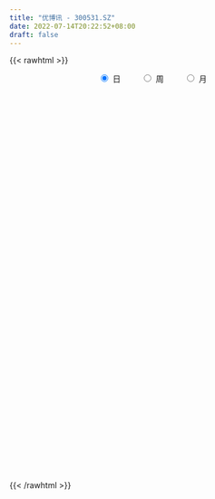 ```yaml
---
title: "优博讯 - 300531.SZ"
date: 2022-07-14T20:22:52+08:00
draft: false
---
```

{{< rawhtml >}}
    <div style="text-align: center">
        <label style="padding: 1rem;"><input style="margin-right: .5rem" type="radio" name="period" value="D" checked onclick="period_change(this)">日</label>
        <label style="padding: 1rem;"><input style="margin-right: .5rem" type="radio" name="period" value="W" onclick="period_change(this)">周</label>
        <label style="padding: 1rem;"><input style="margin-right: .5rem" type="radio" name="period" value="M" onclick="period_change(this)">月</label>
    </div>
    <div id="chart" style="height: 700px;"></div> 
    <script type="text/javascript">
        const D_v = [26139.45,81154.5,78566.8,74641.53,85961.77,58665.0,92801.65,84500.67,61073.97,75127.19,69447.86,75548.93,209524.61,251662.33,175457.46,147362.35,104851.71,73325.86,120731.55,149798.2,127428.02,111039.08,65904.31,45125.41,53120.42,64960.02,40012.73,63326.94,100852.2,63115.81,130324.05,177282.31,95756.81,219402.69,147416.1,120677.71,93874.94,146648.44,252251.26,201800.46,186594.3,142124.66,141028.24,155156.08,185750.71,92601.29,95900.22,161362.62,117233.06,90487.2,87739.5,67068.5,82370.5,78443.36,93995.78,101966.16,48396.5,80990.3,99020.5,90212.96,120713.96,85619.58,68333.5,68743.5,64688.0,57403.5,49811.68,51118.5,37259.55,32880.0,58957.5,181075.88,149621.26,91381.05,85588.37,72653.86,70398.83,64054.09,48370.0,44334.91,70538.13,55411.22,38636.5,48729.0,48972.0,109925.13,55459.18,63017.5,56914.66,60917.5,64850.2,105722.88,55735.93,46860.41,33930.27,43856.38,40080.11,45967.07,36103.15,33369.0,30069.0,57094.0,40061.24,38739.77,43771.5,89111.5,54146.5,58215.31,44160.5,35997.5,27863.15,49636.94,30902.56,38648.75,27838.35,39685.77,22657.15,32767.01,38395.03,80878.42,50547.39,38557.62,52539.59,39556.34,44740.64,29597.0,41774.82,56010.58,38522.19,42161.76,64589.02,54438.62,50167.67,51328.24,61916.24,47073.81,35381.78,66362.3,57094.3,80604.53,57019.88,72375.36,74056.16,58896.64,47544.54,48282.1,62949.92,68750.87,49892.14,76825.0,84159.81,75434.47,46052.42,65598.64,37925.04,35934.96,39761.84,32163.38,61038.75,52643.24,91737.33,65287.48,56370.5,45388.0,49093.37,72067.78,61289.37,52406.5,48056.35,50433.97,50196.0,51736.01,35860.79,28934.13,27398.58,22151.83,26906.0,27343.54,43177.42,25112.0,22624.5,69020.14,51917.4,136597.73,92704.81,79432.9,87713.59,100094.78,83220.5,84727.45,58279.0,47990.38,57423.58,30220.76,61142.59,56732.16,59307.5,84329.72,114407.49,92643.06,83831.99,59717.07,152092.64,97289.04,67172.97,81584.3,68904.6,52202.65,51573.49,51234.85,107300.9,189260.01,183064.24,113067.07,113325.48,84104.74,111835.24,74585.69,50814.1,66461.66,73031.5,97366.92,72113.64,79259.15,53047.79,72280.26,54877.62,57440.22,73130.36,60751.95,68581.68,48217.74,86572.74,38947.36,72081.4,69904.08,45499.27,43054.97,46883.18,51253.63,47710.03,67590.51,52739.52,37092.01,65210.52,48611.24,56600.32,73378.72,62322.65,76220.33,86094.21,58040.43,57937.49,100422.46,82572.47,81170.23,71545.23,74651.48,98296.42,56671.09,46017.47,26312.5,27607.72,45481.74,39324.0,41835.59,29312.15,34388.91,35782.59,36831.09,37451.51,64927.41,46310.26,39537.0,71700.5,46763.74,37090.75,40421.5,51090.65,37001.41,34176.0,57566.36,76587.17,102653.74,61203.23,69360.0,58938.0,71008.54,224889.6,284634.33,212186.82,162160.94,146551.59,117703.72,107204.24,148682.99,110441.14,70825.49,64129.5,50589.49,75101.79,67676.48,135777.62,125425.05,85332.81,47252.5,86071.69,288590.44,253398.86,157969.88,133975.5,130032.0,94966.5,94160.5,107204.06,76919.46,61208.46,117551.48,86663.0,375318.21,348574.65,248217.06,153899.73,173388.49,126516.99,104082.36,129723.86,188027.34,159233.2,138620.12,110937.89,92788.97,107758.0,104626.76,82134.82,147972.83,99445.08,128895.51,119650.5,129743.79,82950.32,75431.1,53368.58,89049.36,93725.43,66530.03,135076.83,208840.1,136014.0,128568.61,95064.0,73613.5,96490.6,84009.04,69898.59,82877.09,58566.09,64265.84,55316.54,160173.37,95025.52,98841.02,88117.32,64158.5,47956.66,83843.0,53192.89,75677.13,44951.3,82219.12,61165.57,107305.57,51492.66,96244.59,82659.0,79557.5,164367.5,213403.72,125981.76,100002.5,135943.07,86391.47,253050.9,194302.4,153060.0,123746.32,103654.17,86803.07,170866.77,88379.58,120142.68,67677.3,57710.18,53758.35,134077.79,85043.76,155665.1,93799.81,70742.69,77317.33,80595.96,51567.99,72385.87,110826.69,52149.2,83796.83,50722.0,90386.18,67431.0,38235.5,65151.46,36141.51,69455.67,65604.46,42057.7,34685.08,49393.91,35225.0,57046.54,164879.73,129714.59,68236.52,61552.41,59906.07,49222.11,77016.74,58952.74,68448.5,46304.89,45038.5,101498.96,88471.0,95555.5,91487.39,44914.5,61461.5,74611.29,64461.1,62335.79,53195.76,41328.86,30867.25,41185.0,66346.0,57708.0,93790.11,74973.45,68495.43,47716.0,79384.92,81783.37,136625.48,78510.0,119663.77,128337.48,90119.5,108473.22,76028.95,56735.86,67369.0,51816.86,45683.26,49526.02,74381.24,46360.56,75457.66,66475.72,136574.1,82535.0,54816.0,44967.98,75761.01,61332.95,58284.5,56235.95,38307.76,52883.0,53472.0,93837.0,68588.5,50413.62,68005.16,71864.56,61758.2,47057.46,48994.08,59762.86,58174.56,77904.68,46508.57,36639.0,42636.0,112998.15,57460.0,38874.0,44959.29,45824.74,34150.0,22793.5,26371.58]
const D_histogram = [0.0,0.0695612536,0.1540282043,0.251355095,0.2885261109,0.3204861295,0.3282670237,0.3439875491,0.344569246,0.3412281483,0.2965351385,0.2199324495,0.2761770942,0.2640529932,0.1293383423,0.0528269905,-0.0515981134,-0.1034714367,-0.0026648796,0.0385885861,0.0332448588,-0.1255451754,-0.2557540552,-0.3038424204,-0.3183056771,-0.3542438844,-0.358831183,-0.3146302447,-0.2254953488,-0.1666003823,0.0123083406,-0.0282323404,-0.097554601,-0.0081143951,0.019173487,-0.0220484515,-0.0433730626,0.079178347,0.2431839901,0.3672229106,0.4422795706,0.4057494399,0.4145026736,0.3551467293,0.1845657504,0.0791515231,0.0160990789,0.0594479966,0.0962417038,0.085935286,0.0183720658,-0.0490316984,-0.1554481834,-0.2286919527,-0.3565549914,-0.499649698,-0.5504774659,-0.5338113893,-0.5013018966,-0.4390020381,-0.3232811974,-0.215782643,-0.1364500436,-0.10669884,-0.1112552437,-0.1636259824,-0.1739244455,-0.195845325,-0.1679340425,-0.1551798675,-0.0552379335,0.1070019087,0.1955173212,0.1931709901,0.153340477,0.0777142061,0.0115189475,0.0038182767,-0.0357472175,-0.0656878064,-0.1504177507,-0.1811029458,-0.2065250789,-0.2083379215,-0.2018029847,-0.2862831163,-0.3270021486,-0.3086947598,-0.2925756546,-0.2320575562,-0.1967705361,-0.0842490486,-0.0196461175,-0.0082029,-0.0083241551,0.021983953,0.028244208,0.0094665377,-0.004258163,0.0018678325,0.0073469351,0.0408345576,0.0459946431,0.0502550151,0.0287246981,-0.0251383069,-0.0453318003,-0.010712991,0.0086075019,0.0211359357,0.0510384867,0.0537708611,0.0628202406,0.0324535982,0.0159139033,-0.0230373936,-0.0305454389,-0.0236258496,-0.0411573718,0.0099614233,0.015890802,0.0218672325,0.0172991937,0.0075984749,-0.0329078712,-0.0381936899,-0.0376324146,-0.0065465263,0.0261025294,0.0713620471,0.1366683935,0.1584742579,0.127898033,0.0594193137,0.0650885267,0.0402054911,0.0254654434,-0.0243221772,-0.0334229492,-0.0024288513,0.0259114659,0.0657218039,0.0862338994,0.0978456444,0.0813490996,0.0440851285,0.0377771551,0.06707079,0.0889105623,0.1143035256,0.0688561147,-0.002812763,-0.0533299745,-0.1203669944,-0.1716335957,-0.1812189879,-0.1490858261,-0.1112942588,-0.0365838317,0.0446700266,0.1314074971,0.1682341391,0.1925235168,0.1970318645,0.2069635578,0.2441910404,0.2621955462,0.2602282735,0.2388713254,0.2059364348,0.1599819018,0.089404168,0.0253962428,-0.000563857,-0.0376902288,-0.0638288583,-0.0630577522,-0.0580803792,-0.0716549738,-0.0781137177,-0.0630031765,-0.024172945,0.0071222265,0.088197335,0.1200794129,0.1421576148,0.1195953103,0.12739927,0.1375823348,0.1426655957,0.129282699,0.0964361682,0.0497013975,0.0176582104,-0.0214060124,-0.0270363929,-0.022841493,-0.0101034343,0.034786184,0.0539992928,0.0406723653,0.0318066048,0.0784597658,0.0819818064,0.0574604354,0.0152401308,-0.0403622361,-0.0681602735,-0.0737276427,-0.073197665,-0.0399889898,0.056724714,0.0884874047,0.1089439804,0.1235461359,0.1130101463,0.0397877239,-0.0013308603,-0.0405904957,-0.0816398221,-0.08637323,-0.0430106396,-0.0259225322,-0.0178431697,-0.010687766,-0.0414764654,-0.037541545,-0.0323848951,-0.0700550085,-0.089037697,-0.1212746729,-0.1247531393,-0.1537738324,-0.1662996255,-0.1297986598,-0.0954569304,-0.0883019653,-0.1072954272,-0.1025092252,-0.0828356518,-0.0540353078,-0.0253683215,-0.0122697585,-0.0223513975,0.002118926,0.0220692571,0.0246887056,0.0570952109,0.0495450116,0.0753076688,0.103835424,0.1119425027,0.0982738745,0.112292506,0.0871527909,0.0819846206,0.0721875231,0.0611145069,-0.0039238945,-0.062354145,-0.1064174636,-0.1242453859,-0.1231353674,-0.1022748334,-0.1049952126,-0.129771859,-0.1406130951,-0.1309820819,-0.0991531489,-0.0701697643,-0.0328421607,0.0123007535,0.0401641751,0.0422432473,0.0777336972,0.0912848077,0.1054825764,0.1044229088,0.1089339634,0.0966684037,0.0819683608,0.0191011378,0.0345948732,0.0612984382,0.0398817131,0.065278944,0.0668457992,0.0768542799,0.1444226414,0.2882313954,0.3663313751,0.3344996308,0.2755143969,0.2300538041,0.1451511969,0.1532424468,0.1346077013,0.0947862724,0.0282406696,-0.0190840548,-0.0760878807,-0.124509546,-0.0855960499,-0.1443970723,-0.1653056093,-0.1986434672,-0.1877936305,-0.0517475241,0.0159946764,0.00670522,-0.0752833892,-0.0496736979,-0.0172031897,-0.0197478242,-0.0868187032,-0.1197819317,-0.1242607384,-0.0937754669,-0.0567996297,0.1521904775,0.2879383313,0.2921494132,0.2289835912,0.1755161891,0.1094705524,0.0062068293,-0.0613785235,-0.0269755149,0.0166411817,0.0183979104,0.0512194963,0.0589167967,0.0605397196,0.0868502303,0.0626014128,0.0620364838,0.0347228966,0.0379451695,0.0294188478,-0.0441654272,-0.0741584393,-0.103167759,-0.1291664861,-0.1714044151,-0.1599509566,-0.1865564086,-0.1158575157,-0.0265410093,0.030894255,0.0454822328,0.0648929811,0.0478705025,0.080909583,0.0272617583,-0.017342786,-0.000294568,-0.0214396375,-0.082596964,-0.1137466671,-0.0303840369,-0.0090979075,0.008560824,0.0070463451,-0.0345019713,-0.038897449,-0.0113908777,-0.0106152391,-0.090428161,-0.1155304934,-0.1015711818,-0.1248940147,-0.0820089172,-0.0545703553,-0.0011131356,-0.0215779032,0.0071965792,0.0621175782,0.2095399823,0.2318743661,0.2538787881,0.1903431076,0.1418215566,0.2976602557,0.2996006493,0.2547119518,0.1765006971,0.0804630149,0.0240518538,-0.1354460353,-0.2711147566,-0.3592290245,-0.3923157553,-0.3697765413,-0.3076053971,-0.1574195522,-0.0878555014,-0.0110050942,-0.0171924219,-0.0169885841,-0.0472123913,-0.100559258,-0.1200629433,-0.0921694262,-0.1392050278,-0.1398007062,-0.179861957,-0.1783317813,-0.1440248991,-0.1193623225,-0.1189961812,-0.1661535607,-0.1942982791,-0.2405168241,-0.2268077541,-0.2497674175,-0.26139047,-0.2410903574,-0.2644755824,-0.2668263505,-0.1212446523,-0.0109124267,0.0249802918,0.032698931,0.0535501071,0.0482322131,-0.0128860568,-0.0553296762,-0.0530848357,-0.0649464795,-0.0440366565,0.0027996945,-0.0106038192,-0.0393397047,-0.1009784669,-0.1351063941,-0.1894610372,-0.2098162024,-0.2424156037,-0.2402228981,-0.2349359016,-0.205114968,-0.1712232282,-0.1463772207,-0.1594404038,-0.1645836639,-0.2272976193,-0.2578343042,-0.2219802713,-0.19949425,-0.1127207927,-0.0167485292,0.0851019295,0.1480893482,0.2392382803,0.2935752523,0.3455723618,0.3887604273,0.3856246797,0.3795429466,0.3717066629,0.3470180178,0.3224807606,0.3049714415,0.2276340332,0.198019478,0.1987796236,0.193196247,0.2185889454,0.211789734,0.1840487948,0.1640002036,0.17370093,0.15455663,0.1320240224,0.0705955546,0.0420922097,0.043920246,0.0262728744,0.0464235187,0.0450689004,0.0436051997,0.0286487634,0.0219085026,-0.0157546853,-0.012715416,-0.0085456899,-0.0045046986,0.0164848051,0.0169651295,0.0128231474,0.0110773094,0.0032414806,-0.0450223023,-0.088551266,-0.1030163147,-0.0963570578,-0.1040285629,-0.1213194102,-0.1192058362,-0.1066835797]
const D_fast = [0.0,0.086951567,0.2099255688,0.3700912333,0.4793937768,0.5914753278,0.6813229779,0.7830403906,0.869764399,0.9517303384,0.9811711132,0.9595515366,1.0848404549,1.1387296021,1.0363495369,0.9730449326,0.8557203004,0.7779791179,0.8781194551,0.9290200673,0.9319875548,0.7418112267,0.5476638331,0.4236148628,0.3295751869,0.2050760084,0.110780914,0.0763242912,0.1090853498,0.1263302208,0.3083160289,0.2607172628,0.1670063519,0.2544179591,0.286499213,0.2397651616,0.2075972848,0.3499432811,0.5747449218,0.79058957,0.9762161226,1.0411233518,1.153502254,1.182932992,1.0584934507,0.9728671041,0.9138394297,0.9720503465,1.0329044797,1.0440818834,0.9811116796,0.9014499909,0.7561714599,0.6257547025,0.4087529159,0.1407457849,-0.0477013495,-0.1644881203,-0.2573041017,-0.3047547527,-0.2698542114,-0.2163013177,-0.1710812293,-0.1680047357,-0.2003749503,-0.2936521845,-0.3474317591,-0.4183139699,-0.432386198,-0.4584269899,-0.3722945392,-0.1833042198,-0.045909477,0.0000369394,-0.0014584545,-0.0576561738,-0.1209716955,-0.1277177972,-0.1762200957,-0.2225826362,-0.3449170182,-0.4208779498,-0.4979313526,-0.5518286755,-0.595744485,-0.7517953956,-0.874264965,-0.9331312663,-0.9901560747,-0.9876523654,-1.0015579793,-0.9100987539,-0.8504073522,-0.8410148597,-0.8432171535,-0.8074130572,-0.7940917503,-0.8105027862,-0.8252920275,-0.8186990739,-0.8113832376,-0.7676869756,-0.7510282294,-0.7342041036,-0.7485532461,-0.8087008279,-0.8402272714,-0.8082867098,-0.7868143414,-0.7690019236,-0.726339751,-0.7101646613,-0.6854102217,-0.7076634645,-0.7202246836,-0.7649353289,-0.780079734,-0.779066607,-0.8068874721,-0.7532783212,-0.743376242,-0.7319330035,-0.7321762438,-0.7399773439,-0.7887106577,-0.803544899,-0.8123917273,-0.7829424705,-0.7437677825,-0.6806677531,-0.5811943083,-0.5197698794,-0.5183715961,-0.5719954869,-0.5500541423,-0.5648858052,-0.5732594919,-0.6291276569,-0.6465841661,-0.6161972811,-0.5813790974,-0.5251383084,-0.4830677381,-0.446994582,-0.4431538519,-0.4693965408,-0.4662602254,-0.4201988931,-0.3761314801,-0.3221626354,-0.3503960177,-0.4227680862,-0.4866177913,-0.5837465598,-0.6779215601,-0.7328116992,-0.737949994,-0.7279819914,-0.6624175222,-0.5699961572,-0.4504068125,-0.3715216357,-0.2991013788,-0.245335065,-0.1836624822,-0.0853872395,-0.0018338471,0.0612559485,0.0996168318,0.1181660499,0.1122069923,0.0639803006,0.0063214361,-0.019779628,-0.066328557,-0.1084244011,-0.123417733,-0.1329604548,-0.1644487929,-0.1904359662,-0.1910762191,-0.1582892239,-0.1252134957,-0.0220890535,0.0398128776,0.0974304832,0.1047670063,0.1444207835,0.188999432,0.2297490918,0.2486868699,0.2399493812,0.2056399598,0.1780113253,0.1335955993,0.1212061206,0.1196906473,0.1299028475,0.1834890117,0.2162019437,0.2130431076,0.2121289983,0.2783971007,0.3024145929,0.2922583307,0.2538480589,0.188155133,0.1433170271,0.1193177473,0.1015483087,0.1247597365,0.2356546189,0.2895391606,0.3372317314,0.382720421,0.4004369679,0.3371614765,0.2957101772,0.2463029179,0.1848436359,0.1585169206,0.1911268511,0.2017343254,0.2053528955,0.2098363577,0.1686785419,0.1632280761,0.1602885022,0.1051046367,0.0638625239,0.0013068798,-0.0333598714,-0.1008240226,-0.1549247221,-0.1508734214,-0.1403959246,-0.1553164507,-0.2011337695,-0.2219748738,-0.2230102133,-0.2077186962,-0.1853937903,-0.175362667,-0.1910321553,-0.1660321003,-0.1405644549,-0.1317728301,-0.085092522,-0.0802564684,-0.035666894,0.0188197172,0.0549124215,0.065812262,0.10790402,0.1045525026,0.1198804875,0.1281302707,0.1323358812,0.0663165062,-0.0077022806,-0.078369965,-0.1272592338,-0.1569330572,-0.1616412315,-0.1906104139,-0.247830025,-0.2938245349,-0.3169390422,-0.3098983964,-0.2984574529,-0.2693403895,-0.2211222869,-0.1832178215,-0.1705779375,-0.1156540633,-0.0792817509,-0.038713338,-0.0136672785,0.018077267,0.0299788082,0.0357708555,-0.0223210831,0.0018213706,0.0438495452,0.0324032484,0.0741202153,0.0923985203,0.1216205709,0.2252945927,0.4411611956,0.6108440191,0.6626371825,0.6725305478,0.6845834061,0.6359685981,0.6823704597,0.6973876395,0.6812627787,0.6217773433,0.5696816051,0.4936558091,0.4141067573,0.4316212409,0.3367209504,0.2744860111,0.1914872865,0.1553887155,0.2784979408,0.3502388104,0.3426256591,0.2418162026,0.2550074693,0.2831771801,0.2756955897,0.1869200348,0.1240113234,0.0884673322,0.0955087369,0.1182846667,0.3653223933,0.5730548299,0.650303265,0.6443833408,0.6347949861,0.5961169875,0.4944049717,0.4114749881,0.4391341179,0.4869111099,0.4932673162,0.5388937761,0.5613202758,0.5780781285,0.6261011969,0.6175027325,0.6324469244,0.6138140614,0.6265226267,0.6253510169,0.5407253851,0.4921927632,0.4373915037,0.3791011551,0.2940121223,0.2654778417,0.1922332875,0.2339678015,0.3166490556,0.3818078836,0.4077664197,0.4434004133,0.4383455602,0.4916120365,0.4447796514,0.3958394106,0.4128139865,0.3863090077,0.3045024402,0.2449160703,0.3206826913,0.3396943438,0.3594932813,0.3597403887,0.3095665795,0.2954467395,0.3201055915,0.3182274203,0.215807458,0.1618225023,0.1503890185,0.095842682,0.1182255501,0.1320215232,0.185200459,0.1593412155,0.1899148428,0.2603652364,0.460172636,0.5404756114,0.6259497304,0.6099998268,0.5969336649,0.827187428,0.9040279839,0.9228172743,0.8887311939,0.8128092654,0.7624110677,0.5690516699,0.3656042594,0.1876827354,0.0565170658,-0.0133878556,-0.0281180606,0.0827128962,0.1303130716,0.2044122053,0.1939267722,0.1898834639,0.1478565589,0.0693698777,0.0198504565,0.0247016171,-0.0571352414,-0.0926810964,-0.1777078364,-0.2207606061,-0.2224599487,-0.2276379527,-0.2570208567,-0.3457166264,-0.4224359146,-0.5287836656,-0.5717765341,-0.6571780518,-0.7341487218,-0.7741211986,-0.8636253192,-0.932682675,-0.8174121398,-0.7098080209,-0.6676702295,-0.6517768575,-0.6175381546,-0.6107979953,-0.6751377794,-0.7314138178,-0.7424401862,-0.77053845,-0.760637791,-0.7131015165,-0.729155985,-0.7677267966,-0.8546101756,-0.9225147013,-1.0242346037,-1.0970438196,-1.1902471218,-1.2481101406,-1.3015571196,-1.323014928,-1.3319289952,-1.343677293,-1.396600577,-1.4428897531,-1.5624281133,-1.6574233742,-1.6770644091,-1.7044519503,-1.6458586912,-1.55407356,-1.430947619,-1.3309378633,-1.179979361,-1.052248576,-0.913858376,-0.7734802036,-0.6802097814,-0.5914057778,-0.5063153958,-0.4442495364,-0.3881666034,-0.3294330622,-0.3498619622,-0.3299716478,-0.2795165964,-0.2368009112,-0.1567609765,-0.1106127544,-0.0923414948,-0.0713900352,-0.0182640763,0.0012307812,0.0117041792,-0.0320753999,-0.0500556924,-0.0372475946,-0.0483267476,-0.0165702237,-0.0066576169,0.0027799823,-0.0050142631,-0.0062773982,-0.0478792574,-0.0480188422,-0.0459855386,-0.0430707219,-0.0179600169,-0.0132384102,-0.0141746054,-0.0131511161,-0.0201765747,-0.0796959332,-0.1453627134,-0.1855818407,-0.2030118483,-0.2366904942,-0.284311194,-0.3119990791,-0.3261477175]
const D_slow = [0.0,0.0173903134,0.0558973645,0.1187361382,0.1908676659,0.2709891983,0.3530559542,0.4390528415,0.525195153,0.6105021901,0.6846359747,0.7396190871,0.8086633606,0.8746766089,0.9070111945,0.9202179421,0.9073184138,0.8814505546,0.8807843347,0.8904314812,0.8987426959,0.8673564021,0.8034178883,0.7274572832,0.6478808639,0.5593198928,0.4696120971,0.3909545359,0.3345806987,0.2929306031,0.2960076883,0.2889496032,0.2645609529,0.2625323542,0.2673257259,0.2618136131,0.2509703474,0.2707649341,0.3315609317,0.4233666593,0.533936552,0.635373912,0.7389995804,0.8277862627,0.8739277003,0.8937155811,0.8977403508,0.9126023499,0.9366627759,0.9581465974,0.9627396138,0.9504816892,0.9116196434,0.8544466552,0.7653079073,0.6403954828,0.5027761164,0.369323269,0.2439977949,0.1342472854,0.053426986,-0.0005186747,-0.0346311856,-0.0613058957,-0.0891197066,-0.1300262022,-0.1735073136,-0.2224686448,-0.2644521555,-0.3032471223,-0.3170566057,-0.2903061285,-0.2414267982,-0.1931340507,-0.1547989314,-0.1353703799,-0.132490643,-0.1315360739,-0.1404728782,-0.1568948298,-0.1944992675,-0.239775004,-0.2914062737,-0.343490754,-0.3939415002,-0.4655122793,-0.5472628165,-0.6244365064,-0.6975804201,-0.7555948091,-0.8047874432,-0.8258497053,-0.8307612347,-0.8328119597,-0.8348929985,-0.8293970102,-0.8223359582,-0.8199693238,-0.8210338646,-0.8205669064,-0.8187301727,-0.8085215333,-0.7970228725,-0.7844591187,-0.7772779442,-0.7835625209,-0.794895471,-0.7975737188,-0.7954218433,-0.7901378594,-0.7773782377,-0.7639355224,-0.7482304623,-0.7401170627,-0.7361385869,-0.7418979353,-0.749534295,-0.7554407574,-0.7657301004,-0.7632397445,-0.759267044,-0.7538002359,-0.7494754375,-0.7475758188,-0.7558027866,-0.7653512091,-0.7747593127,-0.7763959443,-0.7698703119,-0.7520298002,-0.7178627018,-0.6782441373,-0.6462696291,-0.6314148006,-0.615142669,-0.6050912962,-0.5987249354,-0.6048054797,-0.613161217,-0.6137684298,-0.6072905633,-0.5908601123,-0.5693016375,-0.5448402264,-0.5245029515,-0.5134816693,-0.5040373806,-0.4872696831,-0.4650420425,-0.4364661611,-0.4192521324,-0.4199553231,-0.4332878168,-0.4633795654,-0.5062879643,-0.5515927113,-0.5888641678,-0.6166877325,-0.6258336905,-0.6146661838,-0.5818143095,-0.5397557748,-0.4916248956,-0.4423669295,-0.39062604,-0.3295782799,-0.2640293933,-0.198972325,-0.1392544936,-0.0877703849,-0.0477749095,-0.0254238675,-0.0190748068,-0.019215771,-0.0286383282,-0.0445955428,-0.0603599808,-0.0748800756,-0.0927938191,-0.1123222485,-0.1280730426,-0.1341162789,-0.1323357222,-0.1102863885,-0.0802665353,-0.0447271316,-0.014828304,0.0170215135,0.0514170972,0.0870834961,0.1194041709,0.1435132129,0.1559385623,0.1603531149,0.1550016118,0.1482425136,0.1425321403,0.1400062817,0.1487028277,0.1622026509,0.1723707423,0.1803223935,0.1999373349,0.2204327865,0.2347978954,0.2386079281,0.228517369,0.2114773007,0.19304539,0.1747459737,0.1647487263,0.1789299048,0.201051756,0.2282877511,0.259174285,0.2874268216,0.2973737526,0.2970410375,0.2868934136,0.2664834581,0.2448901506,0.2341374907,0.2276568576,0.2231960652,0.2205241237,0.2101550073,0.2007696211,0.1926733973,0.1751596452,0.1529002209,0.1225815527,0.0913932679,0.0529498098,0.0113749034,-0.0210747615,-0.0449389942,-0.0670144855,-0.0938383423,-0.1194656486,-0.1401745615,-0.1536833885,-0.1600254688,-0.1630929085,-0.1686807578,-0.1681510263,-0.162633712,-0.1564615357,-0.1421877329,-0.12980148,-0.1109745628,-0.0850157068,-0.0570300811,-0.0324616125,-0.004388486,0.0173997117,0.0378958669,0.0559427477,0.0712213744,0.0702404007,0.0546518645,0.0280474986,-0.0030138479,-0.0337976898,-0.0593663981,-0.0856152013,-0.118058166,-0.1532114398,-0.1859569603,-0.2107452475,-0.2282876886,-0.2364982288,-0.2334230404,-0.2233819966,-0.2128211848,-0.1933877605,-0.1705665586,-0.1441959145,-0.1180901873,-0.0908566964,-0.0666895955,-0.0461975053,-0.0414222209,-0.0327735026,-0.017448893,-0.0074784647,0.0088412713,0.0255527211,0.044766291,0.0808719514,0.1529298002,0.244512644,0.3281375517,0.3970161509,0.4545296019,0.4908174012,0.5291280129,0.5627799382,0.5864765063,0.5935366737,0.58876566,0.5697436898,0.5386163033,0.5172172908,0.4811180228,0.4397916204,0.3901307536,0.343182346,0.330245465,0.3342441341,0.3359204391,0.3170995918,0.3046811673,0.3003803698,0.2954434138,0.273738738,0.2437932551,0.2127280705,0.1892842038,0.1750842964,0.2131319158,0.2851164986,0.3581538519,0.4153997497,0.4592787969,0.4866464351,0.4881981424,0.4728535115,0.4661096328,0.4702699282,0.4748694058,0.4876742799,0.5024034791,0.517538409,0.5392509665,0.5549013197,0.5704104407,0.5790911648,0.5885774572,0.5959321691,0.5848908123,0.5663512025,0.5405592627,0.5082676412,0.4654165374,0.4254287983,0.3787896961,0.3498253172,0.3431900649,0.3509136286,0.3622841868,0.3785074321,0.3904750577,0.4107024535,0.4175178931,0.4131821966,0.4131085546,0.4077486452,0.3870994042,0.3586627374,0.3510667282,0.3487922513,0.3509324573,0.3526940436,0.3440685508,0.3343441885,0.3314964691,0.3288426594,0.3062356191,0.2773529957,0.2519602003,0.2207366966,0.2002344673,0.1865918785,0.1863135946,0.1809191188,0.1827182636,0.1982476581,0.2506326537,0.3086012453,0.3720709423,0.4196567192,0.4551121083,0.5295271723,0.6044273346,0.6681053225,0.7122304968,0.7323462505,0.738359214,0.7044977051,0.636719016,0.5469117599,0.4488328211,0.3563886857,0.2794873365,0.2401324484,0.218168573,0.2154172995,0.211119194,0.206872048,0.1950689502,0.1699291357,0.1399133999,0.1168710433,0.0820697864,0.0471196098,0.0021541206,-0.0424288248,-0.0784350496,-0.1082756302,-0.1380246755,-0.1795630657,-0.2281376354,-0.2882668415,-0.34496878,-0.4074106344,-0.4727582519,-0.5330308412,-0.5991497368,-0.6658563244,-0.6961674875,-0.6988955942,-0.6926505212,-0.6844757885,-0.6710882617,-0.6590302084,-0.6622517226,-0.6760841417,-0.6893553506,-0.7055919705,-0.7166011346,-0.715901211,-0.7185521658,-0.7283870919,-0.7536317087,-0.7874083072,-0.8347735665,-0.8872276171,-0.947831518,-1.0078872426,-1.066621218,-1.11789996,-1.160705767,-1.1973000722,-1.2371601732,-1.2783060892,-1.335130494,-1.39958907,-1.4550841378,-1.5049577003,-1.5331378985,-1.5373250308,-1.5160495484,-1.4790272114,-1.4192176413,-1.3458238283,-1.2594307378,-1.162240631,-1.065834461,-0.9709487244,-0.8780220587,-0.7912675542,-0.7106473641,-0.6344045037,-0.5774959954,-0.5279911259,-0.47829622,-0.4299971582,-0.3753499219,-0.3224024884,-0.2763902897,-0.2353902388,-0.1919650063,-0.1533258488,-0.1203198432,-0.1026709545,-0.0921479021,-0.0811678406,-0.074599622,-0.0629937424,-0.0517265173,-0.0408252173,-0.0336630265,-0.0281859008,-0.0321245722,-0.0353034262,-0.0374398486,-0.0385660233,-0.034444822,-0.0302035396,-0.0269977528,-0.0242284254,-0.0234180553,-0.0346736309,-0.0568114474,-0.0825655261,-0.1066547905,-0.1326619312,-0.1629917838,-0.1927932428,-0.2194641378]
const D_data = [['2020-06-23', 18.39, 18.18, 18.0, 18.56],['2020-06-24', 18.25, 19.27, 18.11, 19.3],['2020-06-29', 19.12, 19.97, 18.9, 20.19],['2020-06-30', 19.81, 20.8, 19.81, 20.88],['2020-07-01', 20.9, 20.65, 20.28, 21.5],['2020-07-02', 20.57, 21.05, 20.43, 21.19],['2020-07-03', 21.15, 21.16, 20.68, 21.45],['2020-07-06', 21.13, 21.65, 20.78, 22.15],['2020-07-07', 21.88, 21.85, 21.52, 22.05],['2020-07-08', 21.69, 22.15, 21.44, 22.71],['2020-07-09', 22.22, 21.85, 21.6, 22.4],['2020-07-10', 21.69, 21.43, 21.17, 22.16],['2020-07-13', 22.05, 23.35, 22.05, 23.57],['2020-07-14', 23.03, 22.95, 22.41, 24.78],['2020-07-15', 23.0, 21.3, 20.66, 23.12],['2020-07-16', 21.5, 21.66, 21.16, 23.14],['2020-07-17', 22.1, 20.95, 20.31, 22.16],['2020-07-20', 21.2, 21.25, 20.33, 21.56],['2020-07-21', 21.54, 23.38, 21.48, 23.38],['2020-07-22', 23.99, 23.16, 21.91, 24.5],['2020-07-23', 23.46, 22.83, 22.11, 23.73],['2020-07-24', 22.41, 20.55, 20.55, 22.55],['2020-07-27', 20.95, 20.09, 19.4, 20.95],['2020-07-28', 20.35, 20.52, 19.93, 20.62],['2020-07-29', 20.2, 20.62, 20.1, 20.8],['2020-07-30', 20.77, 20.03, 19.56, 20.77],['2020-07-31', 20.0, 20.1, 19.76, 20.3],['2020-08-03', 20.02, 20.61, 19.95, 20.94],['2020-08-04', 20.85, 21.37, 20.83, 22.3],['2020-08-05', 21.1, 21.28, 21.1, 21.6],['2020-08-06', 21.58, 23.41, 21.43, 23.41],['2020-08-07', 23.5, 21.07, 21.07, 24.0],['2020-08-10', 20.4, 20.4, 19.68, 20.85],['2020-08-11', 20.27, 22.44, 20.18, 22.44],['2020-08-12', 22.12, 22.02, 20.85, 22.65],['2020-08-13', 22.39, 21.16, 20.55, 22.39],['2020-08-14', 20.91, 21.25, 20.56, 21.68],['2020-08-17', 22.38, 23.38, 22.07, 23.38],['2020-08-18', 24.06, 24.85, 23.65, 25.48],['2020-08-19', 24.47, 25.43, 23.62, 26.96],['2020-08-20', 25.1, 25.75, 24.95, 27.65],['2020-08-21', 25.5, 24.88, 24.53, 26.45],['2020-08-24', 25.28, 25.8, 25.06, 27.27],['2020-08-25', 25.3, 25.23, 24.88, 27.2],['2020-08-26', 25.02, 23.55, 22.8, 25.69],['2020-08-27', 23.4, 23.85, 22.9, 23.94],['2020-08-28', 23.98, 24.09, 23.4, 24.38],['2020-08-31', 24.85, 25.53, 24.58, 26.58],['2020-09-01', 25.57, 25.86, 25.13, 26.52],['2020-09-02', 25.77, 25.55, 24.92, 25.93],['2020-09-03', 25.5, 24.8, 24.27, 25.82],['2020-09-04', 24.1, 24.56, 24.07, 25.2],['2020-09-07', 24.43, 23.65, 23.5, 25.01],['2020-09-08', 23.73, 23.55, 22.88, 23.77],['2020-09-09', 23.57, 22.2, 21.72, 23.58],['2020-09-10', 22.62, 21.03, 20.67, 22.75],['2020-09-11', 20.78, 21.32, 20.72, 21.45],['2020-09-14', 21.44, 21.7, 21.32, 22.0],['2020-09-15', 21.88, 21.66, 21.27, 22.97],['2020-09-16', 21.71, 21.94, 21.29, 22.49],['2020-09-17', 21.86, 22.8, 21.67, 23.1],['2020-09-18', 22.98, 23.09, 22.15, 23.2],['2020-09-21', 23.21, 23.1, 22.86, 23.87],['2020-09-22', 22.9, 22.67, 22.51, 23.8],['2020-09-23', 22.82, 22.21, 22.05, 22.96],['2020-09-24', 22.11, 21.33, 21.21, 22.17],['2020-09-25', 21.64, 21.53, 21.33, 21.86],['2020-09-28', 21.5, 21.12, 20.97, 21.69],['2020-09-29', 21.32, 21.58, 21.06, 21.7],['2020-09-30', 21.52, 21.33, 21.13, 21.74],['2020-10-09', 21.74, 22.6, 21.73, 22.67],['2020-10-12', 24.47, 24.07, 23.82, 25.58],['2020-10-13', 23.88, 23.91, 23.34, 24.8],['2020-10-14', 23.99, 23.13, 23.0, 24.0],['2020-10-15', 23.36, 22.66, 22.56, 23.36],['2020-10-16', 22.7, 21.97, 21.86, 22.9],['2020-10-19', 22.13, 21.72, 21.65, 22.3],['2020-10-20', 21.79, 22.24, 21.46, 22.24],['2020-10-21', 22.24, 21.68, 21.51, 22.24],['2020-10-22', 21.71, 21.55, 21.35, 21.86],['2020-10-23', 21.51, 20.44, 20.39, 21.87],['2020-10-26', 20.48, 20.64, 19.95, 20.72],['2020-10-27', 20.51, 20.36, 20.13, 20.74],['2020-10-28', 20.49, 20.37, 20.08, 20.66],['2020-10-29', 20.05, 20.27, 19.8, 20.42],['2020-10-30', 20.17, 18.66, 18.61, 20.37],['2020-11-02', 18.8, 18.55, 18.27, 18.84],['2020-11-03', 18.7, 18.89, 18.59, 19.05],['2020-11-04', 18.95, 18.62, 18.5, 19.0],['2020-11-05', 18.87, 19.07, 18.66, 19.15],['2020-11-06', 19.0, 18.73, 18.6, 19.4],['2020-11-09', 19.2, 19.87, 19.13, 20.15],['2020-11-10', 19.9, 19.59, 19.39, 19.92],['2020-11-11', 19.49, 19.0, 18.91, 19.7],['2020-11-12', 19.29, 18.76, 18.68, 19.29],['2020-11-13', 18.68, 19.11, 18.38, 19.15],['2020-11-16', 19.15, 18.81, 18.66, 19.2],['2020-11-17', 18.88, 18.36, 18.05, 18.88],['2020-11-18', 18.36, 18.22, 18.09, 18.69],['2020-11-19', 18.24, 18.33, 18.07, 18.37],['2020-11-20', 18.33, 18.24, 18.07, 18.49],['2020-11-23', 18.38, 18.6, 18.0, 18.64],['2020-11-24', 18.39, 18.27, 18.25, 18.57],['2020-11-25', 18.32, 18.21, 18.13, 18.57],['2020-11-26', 18.11, 17.76, 17.76, 18.31],['2020-11-27', 17.76, 17.04, 16.91, 17.86],['2020-11-30', 17.12, 17.12, 16.79, 17.47],['2020-12-01', 17.32, 17.71, 17.27, 17.8],['2020-12-02', 17.42, 17.55, 17.37, 17.79],['2020-12-03', 17.53, 17.45, 17.32, 17.66],['2020-12-04', 17.5, 17.7, 17.36, 17.73],['2020-12-07', 17.7, 17.38, 17.28, 17.93],['2020-12-08', 17.25, 17.43, 17.15, 17.74],['2020-12-09', 17.47, 16.81, 16.8, 17.47],['2020-12-10', 16.71, 16.77, 16.57, 16.99],['2020-12-11', 16.82, 16.23, 16.18, 16.82],['2020-12-14', 16.25, 16.37, 16.02, 16.48],['2020-12-15', 16.43, 16.42, 16.15, 16.8],['2020-12-16', 16.39, 15.95, 15.92, 16.66],['2020-12-17', 16.3, 16.78, 16.29, 17.17],['2020-12-18', 16.58, 16.27, 16.13, 16.61],['2020-12-21', 16.28, 16.21, 16.08, 16.67],['2020-12-22', 16.11, 15.99, 15.76, 16.52],['2020-12-23', 16.14, 15.79, 15.71, 16.26],['2020-12-24', 15.83, 15.15, 15.06, 15.85],['2020-12-25', 15.01, 15.33, 15.01, 15.49],['2020-12-28', 15.35, 15.25, 14.97, 15.7],['2020-12-29', 15.3, 15.59, 15.2, 15.97],['2020-12-30', 15.6, 15.68, 15.46, 15.76],['2020-12-31', 15.7, 15.98, 15.58, 16.07],['2021-01-04', 16.1, 16.51, 15.81, 16.6],['2021-01-05', 16.36, 16.22, 16.03, 16.47],['2021-01-06', 16.16, 15.56, 15.51, 16.26],['2021-01-07', 15.56, 14.8, 14.61, 15.66],['2021-01-08', 14.79, 15.52, 14.56, 15.7],['2021-01-11', 15.28, 15.04, 14.92, 15.8],['2021-01-12', 14.97, 15.0, 14.85, 15.27],['2021-01-13', 15.0, 14.3, 14.26, 15.04],['2021-01-14', 14.31, 14.54, 14.09, 14.63],['2021-01-15', 14.78, 15.0, 14.63, 15.62],['2021-01-18', 14.75, 15.05, 14.66, 15.18],['2021-01-19', 15.06, 15.33, 14.97, 15.57],['2021-01-20', 15.64, 15.23, 15.16, 15.8],['2021-01-21', 15.08, 15.2, 14.84, 15.38],['2021-01-22', 15.19, 14.83, 14.66, 15.19],['2021-01-25', 14.84, 14.4, 14.32, 14.94],['2021-01-26', 14.4, 14.63, 14.24, 15.1],['2021-01-27', 14.58, 15.11, 14.33, 15.51],['2021-01-28', 14.94, 15.15, 14.82, 15.24],['2021-01-29', 15.3, 15.34, 14.76, 15.45],['2021-02-01', 14.48, 14.41, 14.15, 14.7],['2021-02-02', 14.41, 13.73, 13.68, 14.41],['2021-02-03', 13.71, 13.58, 13.43, 13.96],['2021-02-04', 13.48, 12.92, 12.6, 13.56],['2021-02-05', 12.85, 12.61, 12.59, 13.28],['2021-02-08', 12.8, 12.75, 12.66, 13.19],['2021-02-09', 13.01, 13.12, 12.95, 13.28],['2021-02-10', 13.13, 13.19, 12.95, 13.25],['2021-02-18', 13.5, 13.81, 13.45, 14.15],['2021-02-19', 13.7, 14.23, 13.61, 14.29],['2021-02-22', 14.62, 14.74, 14.61, 15.33],['2021-02-23', 14.62, 14.49, 14.4, 15.14],['2021-02-24', 14.69, 14.57, 14.43, 14.85],['2021-02-25', 14.76, 14.49, 14.19, 14.76],['2021-02-26', 14.26, 14.7, 14.24, 14.85],['2021-03-01', 15.1, 15.3, 14.91, 15.44],['2021-03-02', 15.38, 15.37, 15.1, 15.5],['2021-03-03', 15.22, 15.34, 15.12, 15.45],['2021-03-04', 15.3, 15.21, 15.2, 15.52],['2021-03-05', 15.13, 15.08, 15.05, 15.35],['2021-03-08', 15.24, 14.84, 14.83, 15.24],['2021-03-09', 14.88, 14.31, 14.03, 15.0],['2021-03-10', 14.5, 14.07, 14.0, 14.59],['2021-03-11', 14.16, 14.31, 13.91, 14.34],['2021-03-12', 14.26, 13.98, 13.91, 14.39],['2021-03-15', 14.11, 13.9, 13.72, 14.11],['2021-03-16', 13.91, 14.11, 13.81, 14.16],['2021-03-17', 14.12, 14.12, 13.88, 14.22],['2021-03-18', 14.13, 13.8, 13.74, 14.19],['2021-03-19', 13.69, 13.76, 13.61, 14.03],['2021-03-22', 13.78, 13.98, 13.73, 14.06],['2021-03-23', 14.07, 14.37, 13.93, 14.68],['2021-03-24', 14.15, 14.44, 14.15, 14.6],['2021-03-25', 14.45, 15.39, 14.36, 15.69],['2021-03-26', 15.32, 15.15, 14.92, 15.32],['2021-03-29', 15.1, 15.27, 15.05, 15.65],['2021-03-30', 15.2, 14.81, 14.68, 15.28],['2021-03-31', 14.97, 15.25, 14.88, 15.75],['2021-04-01', 15.08, 15.44, 14.96, 15.55],['2021-04-02', 15.6, 15.54, 15.41, 15.87],['2021-04-06', 15.36, 15.41, 15.35, 15.74],['2021-04-07', 15.34, 15.15, 15.08, 15.46],['2021-04-08', 15.1, 14.84, 14.78, 15.2],['2021-04-09', 14.74, 14.86, 14.67, 15.0],['2021-04-12', 14.87, 14.6, 14.46, 15.31],['2021-04-13', 14.61, 14.9, 14.49, 15.18],['2021-04-14', 14.85, 15.02, 14.47, 15.14],['2021-04-15', 14.88, 15.18, 14.85, 15.51],['2021-04-16', 15.15, 15.77, 15.07, 15.8],['2021-04-19', 15.54, 15.68, 15.36, 15.77],['2021-04-20', 15.65, 15.35, 15.32, 15.96],['2021-04-21', 15.3, 15.4, 15.24, 15.77],['2021-04-22', 15.49, 16.27, 15.25, 16.37],['2021-04-23', 16.19, 15.96, 15.8, 16.2],['2021-04-26', 15.95, 15.64, 15.63, 16.17],['2021-04-27', 15.6, 15.3, 15.0, 15.99],['2021-04-28', 15.14, 14.89, 14.68, 15.18],['2021-04-29', 14.82, 15.0, 14.81, 15.3],['2021-04-30', 14.96, 15.16, 14.77, 15.24],['2021-05-06', 15.16, 15.19, 14.87, 15.35],['2021-05-07', 15.16, 15.67, 15.08, 16.04],['2021-05-10', 15.9, 16.85, 15.75, 16.98],['2021-05-11', 16.86, 16.47, 16.33, 17.5],['2021-05-12', 16.21, 16.58, 16.1, 16.81],['2021-05-13', 16.41, 16.73, 16.22, 17.08],['2021-05-14', 16.73, 16.56, 16.34, 16.73],['2021-05-17', 16.27, 15.65, 15.21, 16.45],['2021-05-18', 15.7, 15.8, 15.41, 15.9],['2021-05-19', 15.71, 15.63, 15.46, 15.8],['2021-05-20', 15.59, 15.38, 15.17, 15.65],['2021-05-21', 15.38, 15.68, 15.38, 15.94],['2021-05-24', 15.64, 16.37, 15.47, 16.37],['2021-05-25', 16.42, 16.21, 15.97, 16.49],['2021-05-26', 16.13, 16.18, 16.1, 16.65],['2021-05-27', 16.1, 16.23, 16.1, 16.43],['2021-05-28', 16.15, 15.7, 15.7, 16.28],['2021-05-31', 15.75, 16.06, 15.61, 16.11],['2021-06-01', 16.06, 16.1, 15.88, 16.29],['2021-06-02', 16.15, 15.46, 15.33, 16.15],['2021-06-03', 15.5, 15.5, 15.49, 15.9],['2021-06-04', 15.5, 15.13, 15.05, 15.55],['2021-06-07', 15.2, 15.31, 15.01, 15.43],['2021-06-08', 15.13, 14.8, 14.72, 15.22],['2021-06-09', 14.81, 14.77, 14.74, 15.04],['2021-06-10', 14.78, 15.33, 14.73, 15.35],['2021-06-11', 15.25, 15.4, 15.04, 15.61],['2021-06-15', 15.41, 15.09, 15.04, 15.48],['2021-06-16', 14.95, 14.64, 14.63, 15.1],['2021-06-17', 14.68, 14.8, 14.38, 14.84],['2021-06-18', 14.82, 14.96, 14.71, 15.25],['2021-06-21', 14.91, 15.13, 14.82, 15.21],['2021-06-22', 15.21, 15.23, 15.14, 15.6],['2021-06-23', 15.0, 15.11, 14.88, 15.18],['2021-06-24', 15.03, 14.79, 14.78, 15.1],['2021-06-25', 14.85, 15.23, 14.85, 15.24],['2021-06-28', 15.24, 15.28, 15.0, 15.37],['2021-06-29', 15.25, 15.12, 15.05, 15.52],['2021-06-30', 15.1, 15.6, 15.01, 15.6],['2021-07-01', 15.57, 15.19, 15.17, 15.75],['2021-07-02', 15.15, 15.69, 15.15, 15.69],['2021-07-05', 15.7, 15.93, 15.54, 15.95],['2021-07-06', 15.9, 15.85, 15.62, 16.0],['2021-07-07', 15.71, 15.64, 15.45, 15.79],['2021-07-08', 15.66, 16.07, 15.61, 16.22],['2021-07-09', 15.88, 15.63, 15.4, 15.89],['2021-07-12', 15.63, 15.87, 15.52, 15.98],['2021-07-13', 15.96, 15.84, 15.75, 16.18],['2021-07-14', 15.76, 15.83, 15.72, 16.12],['2021-07-15', 15.8, 14.98, 14.91, 15.94],['2021-07-16', 14.96, 14.71, 14.6, 15.08],['2021-07-19', 14.7, 14.55, 14.21, 14.71],['2021-07-20', 14.41, 14.62, 14.31, 14.68],['2021-07-21', 14.58, 14.71, 14.58, 14.74],['2021-07-22', 14.75, 14.92, 14.49, 15.09],['2021-07-23', 14.94, 14.58, 14.52, 14.94],['2021-07-26', 14.5, 14.12, 14.06, 14.58],['2021-07-27', 14.12, 14.07, 14.02, 14.42],['2021-07-28', 14.08, 14.19, 13.75, 14.39],['2021-07-29', 14.27, 14.46, 14.2, 14.47],['2021-07-30', 14.31, 14.49, 14.26, 14.6],['2021-08-02', 14.49, 14.7, 14.35, 14.79],['2021-08-03', 14.62, 14.98, 14.61, 15.02],['2021-08-04', 14.94, 14.95, 14.81, 15.08],['2021-08-05', 14.92, 14.71, 14.7, 15.08],['2021-08-06', 14.88, 15.25, 14.62, 15.38],['2021-08-09', 15.12, 15.15, 15.0, 15.43],['2021-08-10', 15.16, 15.29, 15.04, 15.29],['2021-08-11', 15.28, 15.2, 15.16, 15.4],['2021-08-12', 15.16, 15.35, 15.16, 15.59],['2021-08-13', 15.34, 15.19, 15.07, 15.41],['2021-08-16', 15.19, 15.15, 15.04, 15.34],['2021-08-17', 15.11, 14.37, 14.31, 15.2],['2021-08-18', 14.42, 15.24, 14.25, 15.3],['2021-08-19', 15.2, 15.53, 15.11, 15.9],['2021-08-20', 15.38, 14.98, 14.84, 15.5],['2021-08-23', 15.01, 15.62, 14.94, 15.62],['2021-08-24', 15.73, 15.45, 15.33, 15.73],['2021-08-25', 15.49, 15.65, 15.27, 15.95],['2021-08-26', 15.51, 16.68, 15.45, 17.12],['2021-08-27', 16.87, 18.4, 16.48, 18.53],['2021-08-30', 18.52, 18.47, 17.85, 18.64],['2021-08-31', 18.31, 17.54, 17.33, 18.47],['2021-09-01', 17.52, 17.25, 16.48, 17.67],['2021-09-02', 17.06, 17.4, 16.9, 18.0],['2021-09-03', 17.1, 16.77, 16.58, 17.46],['2021-09-06', 16.9, 17.92, 16.82, 18.02],['2021-09-07', 17.7, 17.75, 17.62, 18.58],['2021-09-08', 17.8, 17.5, 17.41, 18.09],['2021-09-09', 17.35, 17.01, 16.92, 17.4],['2021-09-10', 17.02, 17.03, 16.73, 17.25],['2021-09-13', 17.18, 16.67, 16.63, 17.59],['2021-09-14', 16.78, 16.49, 16.3, 17.25],['2021-09-15', 16.81, 17.55, 16.61, 17.8],['2021-09-16', 17.32, 16.25, 15.93, 17.53],['2021-09-17', 16.17, 16.45, 15.75, 16.48],['2021-09-22', 16.16, 16.06, 15.78, 16.28],['2021-09-23', 16.08, 16.45, 15.9, 16.93],['2021-09-24', 16.3, 18.37, 16.23, 19.5],['2021-09-27', 18.57, 18.1, 17.75, 19.78],['2021-09-28', 17.94, 17.35, 17.06, 17.98],['2021-09-29', 17.33, 16.21, 16.16, 17.33],['2021-09-30', 16.27, 17.4, 16.21, 17.61],['2021-10-08', 17.74, 17.66, 17.35, 18.19],['2021-10-11', 17.78, 17.33, 16.91, 17.85],['2021-10-12', 17.29, 16.33, 16.07, 17.31],['2021-10-13', 16.28, 16.44, 15.89, 16.65],['2021-10-14', 16.3, 16.63, 16.06, 16.77],['2021-10-15', 16.71, 17.08, 16.22, 17.75],['2021-10-18', 17.0, 17.31, 16.51, 17.49],['2021-10-19', 17.1, 20.2, 17.1, 20.77],['2021-10-20', 19.73, 20.43, 19.41, 20.95],['2021-10-21', 20.44, 19.44, 19.16, 20.56],['2021-10-22', 19.47, 18.7, 18.55, 19.7],['2021-10-25', 18.7, 18.73, 18.33, 18.96],['2021-10-26', 18.45, 18.43, 18.05, 18.7],['2021-10-27', 18.45, 17.62, 17.4, 18.53],['2021-10-28', 17.68, 17.65, 17.15, 18.3],['2021-10-29', 17.68, 18.87, 17.52, 18.97],['2021-11-01', 18.79, 19.26, 18.4, 19.45],['2021-11-02', 19.0, 18.94, 18.64, 19.92],['2021-11-03', 19.21, 19.52, 18.78, 19.8],['2021-11-04', 19.52, 19.43, 19.23, 19.9],['2021-11-05', 19.17, 19.5, 19.09, 20.28],['2021-11-08', 19.2, 20.02, 18.56, 20.2],['2021-11-09', 19.91, 19.53, 19.42, 20.19],['2021-11-10', 19.83, 19.89, 19.7, 21.31],['2021-11-11', 20.07, 19.6, 19.05, 20.25],['2021-11-12', 19.55, 20.03, 19.55, 21.15],['2021-11-15', 20.13, 19.98, 19.93, 20.98],['2021-11-16', 20.0, 19.02, 19.0, 20.53],['2021-11-17', 19.09, 19.32, 18.67, 19.38],['2021-11-18', 19.33, 19.18, 18.7, 19.38],['2021-11-19', 19.05, 19.05, 18.95, 19.37],['2021-11-22', 18.49, 18.61, 18.1, 18.8],['2021-11-23', 18.75, 19.13, 18.15, 19.15],['2021-11-24', 19.02, 18.53, 18.52, 19.02],['2021-11-25', 18.52, 19.8, 18.46, 19.83],['2021-11-26', 19.63, 20.46, 19.0, 21.87],['2021-11-29', 19.94, 20.51, 19.54, 20.53],['2021-11-30', 20.32, 20.25, 20.04, 21.27],['2021-12-01', 20.28, 20.5, 20.28, 21.08],['2021-12-02', 20.13, 20.15, 19.75, 20.62],['2021-12-03', 20.06, 20.93, 20.06, 21.13],['2021-12-06', 20.88, 19.89, 19.74, 20.88],['2021-12-07', 19.91, 19.8, 19.17, 20.25],['2021-12-08', 19.82, 20.55, 19.75, 20.96],['2021-12-09', 20.25, 20.11, 20.04, 20.75],['2021-12-10', 20.01, 19.4, 19.4, 20.18],['2021-12-13', 19.43, 19.5, 19.19, 19.82],['2021-12-14', 19.46, 21.07, 19.45, 21.3],['2021-12-15', 21.01, 20.61, 20.31, 21.28],['2021-12-16', 21.01, 20.72, 20.3, 21.71],['2021-12-17', 20.5, 20.58, 20.23, 21.18],['2021-12-20', 20.42, 20.0, 19.82, 20.67],['2021-12-21', 19.97, 20.36, 19.9, 20.48],['2021-12-22', 20.28, 20.85, 20.2, 21.02],['2021-12-23', 20.94, 20.63, 20.51, 21.08],['2021-12-24', 20.73, 19.41, 19.41, 20.91],['2021-12-27', 19.39, 19.77, 19.21, 19.78],['2021-12-28', 19.76, 20.18, 19.62, 20.85],['2021-12-29', 20.06, 19.63, 19.39, 20.14],['2021-12-30', 19.59, 20.46, 19.51, 21.1],['2021-12-31', 20.5, 20.43, 20.12, 20.65],['2022-01-04', 20.48, 20.98, 20.39, 21.39],['2022-01-05', 21.1, 20.16, 20.08, 21.5],['2022-01-06', 20.23, 20.82, 19.73, 20.9],['2022-01-07', 20.99, 21.43, 20.92, 22.43],['2022-01-10', 21.63, 23.28, 21.32, 24.34],['2022-01-11', 23.0, 22.39, 22.16, 23.0],['2022-01-12', 22.48, 22.75, 22.26, 22.97],['2022-01-13', 23.57, 21.8, 21.62, 23.88],['2022-01-14', 21.56, 21.88, 21.46, 22.19],['2022-01-17', 22.58, 24.98, 22.35, 25.02],['2022-01-18', 25.0, 23.8, 23.55, 25.0],['2022-01-19', 22.7, 23.41, 22.6, 23.69],['2022-01-20', 23.33, 22.93, 22.22, 23.43],['2022-01-21', 22.7, 22.44, 22.22, 23.42],['2022-01-24', 22.43, 22.67, 22.23, 23.26],['2022-01-25', 22.4, 20.85, 20.17, 22.66],['2022-01-26', 20.84, 20.28, 19.75, 20.94],['2022-01-27', 20.18, 20.1, 19.1, 20.35],['2022-01-28', 20.02, 20.23, 19.97, 21.01],['2022-02-07', 20.77, 20.65, 20.31, 21.08],['2022-02-08', 20.36, 21.15, 20.32, 21.4],['2022-02-09', 21.3, 22.68, 21.15, 22.88],['2022-02-10', 22.17, 22.2, 21.79, 22.47],['2022-02-11', 22.33, 22.68, 21.92, 23.48],['2022-02-14', 22.0, 21.85, 21.21, 22.59],['2022-02-15', 22.04, 21.93, 21.43, 22.37],['2022-02-16', 22.3, 21.47, 21.28, 22.79],['2022-02-17', 21.4, 20.92, 20.84, 21.92],['2022-02-18', 20.9, 21.08, 20.71, 21.23],['2022-02-21', 20.93, 21.63, 20.93, 21.75],['2022-02-22', 21.1, 20.56, 20.1, 21.35],['2022-02-23', 20.8, 20.91, 20.38, 21.08],['2022-02-24', 20.68, 20.18, 19.78, 21.05],['2022-02-25', 20.3, 20.45, 20.01, 20.68],['2022-02-28', 21.8, 20.82, 20.56, 21.85],['2022-03-01', 20.47, 20.74, 20.26, 20.99],['2022-03-02', 20.41, 20.39, 20.3, 20.78],['2022-03-03', 20.45, 19.53, 19.53, 20.5],['2022-03-04', 19.44, 19.39, 19.28, 19.68],['2022-03-07', 19.3, 18.75, 18.31, 19.31],['2022-03-08', 18.91, 19.18, 18.28, 19.29],['2022-03-09', 18.9, 18.45, 17.88, 19.08],['2022-03-10', 18.8, 18.23, 18.23, 19.15],['2022-03-11', 18.0, 18.38, 17.56, 18.4],['2022-03-14', 18.13, 17.54, 17.5, 18.37],['2022-03-15', 17.37, 17.43, 17.2, 18.15],['2022-03-16', 18.15, 19.42, 17.5, 20.21],['2022-03-17', 19.13, 19.52, 18.93, 19.84],['2022-03-18', 19.02, 18.89, 18.69, 19.19],['2022-03-21', 18.96, 18.58, 18.33, 18.99],['2022-03-22', 18.55, 18.76, 18.38, 19.09],['2022-03-23', 18.72, 18.42, 18.2, 18.8],['2022-03-24', 18.33, 17.46, 17.41, 18.34],['2022-03-25', 17.76, 17.29, 17.29, 18.09],['2022-03-28', 17.18, 17.6, 17.06, 18.0],['2022-03-29', 17.34, 17.25, 17.1, 17.76],['2022-03-30', 17.37, 17.54, 17.18, 17.75],['2022-03-31', 17.45, 17.93, 17.23, 18.0],['2022-04-01', 17.63, 17.16, 17.13, 17.83],['2022-04-06', 17.39, 16.73, 16.55, 17.57],['2022-04-07', 16.54, 15.91, 15.84, 16.54],['2022-04-08', 15.9, 15.79, 15.48, 15.99],['2022-04-11', 15.89, 15.05, 14.91, 16.07],['2022-04-12', 14.68, 14.99, 14.42, 15.14],['2022-04-13', 14.9, 14.38, 14.33, 14.9],['2022-04-14', 14.59, 14.4, 14.29, 14.85],['2022-04-15', 14.34, 14.12, 13.92, 14.34],['2022-04-18', 14.08, 14.19, 13.62, 14.3],['2022-04-19', 14.13, 14.1, 13.98, 14.39],['2022-04-20', 14.3, 13.85, 13.85, 14.49],['2022-04-21', 13.72, 13.11, 13.02, 13.96],['2022-04-22', 13.09, 12.85, 12.82, 13.23],['2022-04-25', 12.61, 11.6, 11.58, 12.77],['2022-04-26', 11.51, 11.36, 11.25, 11.92],['2022-04-27', 11.28, 11.81, 11.07, 11.83],['2022-04-28', 11.67, 11.42, 11.28, 11.8],['2022-04-29', 11.66, 12.18, 11.65, 12.31],['2022-05-05', 12.22, 12.52, 12.03, 12.96],['2022-05-06', 12.2, 12.94, 12.1, 13.53],['2022-05-09', 12.74, 12.78, 12.68, 12.98],['2022-05-10', 12.62, 13.5, 12.6, 13.98],['2022-05-11', 13.5, 13.45, 13.4, 14.19],['2022-05-12', 13.11, 13.78, 13.11, 13.92],['2022-05-13', 13.76, 14.05, 13.6, 14.41],['2022-05-16', 14.03, 13.73, 13.63, 14.15],['2022-05-17', 13.85, 13.83, 13.51, 13.99],['2022-05-18', 14.15, 13.94, 13.9, 14.38],['2022-05-19', 13.68, 13.81, 13.59, 13.87],['2022-05-20', 13.85, 13.84, 13.7, 13.99],['2022-05-23', 13.95, 13.97, 13.77, 14.06],['2022-05-24', 14.31, 13.09, 13.07, 14.34],['2022-05-25', 13.06, 13.49, 13.06, 13.55],['2022-05-26', 13.5, 13.88, 13.08, 13.96],['2022-05-27', 13.91, 13.88, 13.66, 14.05],['2022-05-30', 14.04, 14.43, 13.98, 14.6],['2022-05-31', 14.33, 14.2, 13.96, 14.64],['2022-06-01', 14.12, 13.96, 13.75, 14.24],['2022-06-02', 13.93, 14.03, 13.7, 14.04],['2022-06-06', 14.05, 14.48, 13.99, 14.6],['2022-06-07', 14.47, 14.2, 13.97, 14.53],['2022-06-08', 14.12, 14.14, 13.69, 14.32],['2022-06-09', 14.08, 13.49, 13.49, 14.12],['2022-06-10', 13.35, 13.69, 13.35, 13.75],['2022-06-13', 13.65, 14.02, 13.54, 14.06],['2022-06-14', 13.99, 13.75, 13.29, 13.99],['2022-06-15', 13.75, 14.25, 13.73, 14.28],['2022-06-16', 14.32, 14.06, 14.03, 14.37],['2022-06-17', 14.01, 14.08, 13.73, 14.13],['2022-06-20', 14.0, 13.89, 13.8, 14.11],['2022-06-21', 13.95, 13.95, 13.7, 14.18],['2022-06-22', 13.9, 13.44, 13.32, 13.98],['2022-06-23', 13.55, 13.84, 13.4, 13.86],['2022-06-24', 13.95, 13.86, 13.8, 14.09],['2022-06-27', 13.94, 13.87, 13.84, 14.15],['2022-06-28', 13.88, 14.15, 13.74, 14.18],['2022-06-29', 14.1, 13.96, 13.93, 14.44],['2022-06-30', 14.15, 13.9, 13.89, 14.15],['2022-07-01', 14.0, 13.92, 13.84, 14.18],['2022-07-04', 13.96, 13.82, 13.65, 13.96],['2022-07-05', 13.85, 13.14, 12.84, 13.9],['2022-07-06', 13.12, 12.89, 12.79, 13.16],['2022-07-07', 13.0, 13.01, 12.95, 13.25],['2022-07-08', 13.08, 13.16, 13.01, 13.37],['2022-07-11', 13.17, 12.88, 12.67, 13.33],['2022-07-12', 13.03, 12.58, 12.57, 13.05],['2022-07-13', 12.71, 12.66, 12.58, 12.75],['2022-07-14', 12.66, 12.71, 12.57, 12.81]]
const W_v = [149.84,219.98,528.0,107017.0,373498.88,92034.65,127480.34,284628.26,273539.75,259489.96,173758.02,148489.56,152804.57,172667.09,250760.18,303461.69,218782.67,192691.35,137739.85,172367.48,91741.93,136741.04,134743.04,91730.33,24287.08,111936.87,102969.99,78294.42,77760.25,114104.2,202689.62,147459.75,99387.11,40247.53,81910.8,69367.21,70732.67,64663.9,132979.48,200487.87,538759.1200000001,279604.54,443695.54,430571.58,312086.4,188026.03,288839.2,184859.15,229310.02,263628.76,195746.28,187096.19,316675.05,153632.67,213628.84,675951.24,368241.96,293142.86,276451.51,414955.88,218647.65,117324.4,166290.98,297050.43,169861.24,99087.59,132277.46,139540.26,76006.44,68127.63,72123.6,67116.8,87536.0,380691.26,677517.75,282886.7,179083.8,67406.0,58419.11,248999.07,252501.58,293164.47,329408.54,255556.52,189746.64,460499.19,346790.63,230466.95,215913.96,838544.08,358887.05,396103.74,210710.23,114198.02,145084.55,122841.6,106025.79,128525.5,155385.73,151823.91,471466.73,145985.43,115062.39,99110.3,184599.25,162368.63,147890.01,64281.47,65759.18,82431.16,74989.22,264469.61,259721.4,351689.3,293396.14,429148.12,196864.31,172932.32,274796.46,86749.78,237583.17,144249.42,170219.44,181930.33,127832.72,123606.42,124877.07,145135.52,189195.48,224084.5,357979.16,723978.28,545315.7,332651.0,344510.11,303300.05,282171.86,248019.34,101745.73,245236.65,174852.59,173688.12,175764.52,196470.02,184727.5,171457.75,233167.83,230155.01,141387.12,148689.85,173976.93,201142.9,182269.32,174793.72,392547.95,277808.07,318356.0,352913.68,330601.33,232313.44,85881.65,127642.82,213478.99,124402.39,496148.14,115036.43,108482.67,84816.09,59707.2,59728.86,73942.05,129781.45,114649.51,99342.11,138480.56,107587.68,132541.32,231368.91,149407.89,373065.92,386291.98,206362.69,183126.57,125657.08,81916.67,71814.05,68429.99,188497.56,145921.01,157086.01,112255.51,141306.06,122958.24,69308.16,156430.65,245695.03,237219.98,145864.22,390636.75,365698.62,888858.4599999998,582322.71,269122.89,534901.3100000001,677128.25,929419.12,670436.5399999999,523890.88,405172.3,476557.3,308980.18,121258.05,58957.5,580320.42,297695.96,301673.85,301159.04,286105.87,185588.33,268778.01,220382.96,186712.37,225245.0,204991.19,178469.35,282439.79,286516.72,309892.58,306700.03,309170.38,107860.18,113681.99,307876.68,284253.97,194125.51,144690.79,372864.58,435189.22,193913.72,375919.46,485573.8,321438.01,158535.75,682821.54,376728.19,374067.76,314781.83,315723.32,186691.05,270342.59,317133.26,385067.0600000001,382334.45,184743.43,178150.33,259926.68,212368.05,332186.5,708830.47,745807.3099999999,444668.61,489313.75,421914.63,675376.24,94966.5,457043.96,1212672.6500000001,721739.0399999999,609338.1800000001,563075.0,461144.29,593221.75,529750.71,359616.65,497473.77,324828.18,347134.22,422828.59,661722.52,827813.7900000002,533869.4,486255.1800000001,374023.78,369880.59,297345.65,261196.82,455102.38,306650.07,349761.85,231957.39,316065.44,237435.11,364359.91,218408.85,525103.97,297633.93,312201.2,318893.08,289922.17,319194.12,297679.46,278989.67,296927.44,129139.82]
const W_histogram = [0.0,0.9981082621,3.1766727608,6.9545576214,8.2292565906,8.3357197695,7.6100707768,7.7754280723,8.526467609,7.816771509,6.5938080328,5.1205558352,4.2515995835,3.3262918319,5.1590447616,5.8927534183,5.0854359153,4.1828037062,3.7145103984,2.2683924377,-0.2030690191,-3.0978302568,-5.485811098,-6.6347857182,-7.1711383149,-7.6485546052,-7.8704344543,-7.5790238365,-7.1859802661,-5.8866004219,-4.7254237929,-3.8956147374,-4.3738765109,-4.5552621151,-5.1880025282,-5.7618974494,-5.5983701691,-4.6372398161,-3.7635576986,-2.3316063976,-6.3426619298,-8.7376489492,-9.636656045,-9.62209437,-9.1337353438,-8.3263888547,-7.1695062474,-6.0439771699,-5.156272394,-4.1269439608,-3.1165810074,-2.1735394759,-1.2099618915,-0.3584866615,0.4165587313,1.305060972,1.8558310659,2.3047666675,2.5876970931,2.9283676435,2.993516243,2.9784814337,2.9467557568,2.9135553134,2.7117953124,2.5644964085,2.5208560347,2.3657831101,2.2565607672,2.1434739527,2.0513439315,1.9820760521,1.9154023019,1.9713757983,1.9717122045,1.7482317459,1.4419756315,1.2606166331,1.1884253777,1.2438081459,1.3032142636,1.2990690792,1.2466040363,1.3226680665,1.3114690867,1.3574069268,1.257518324,1.2179320523,1.156729127,1.1814666197,1.143123055,1.1137857309,0.9072123702,0.7757251972,0.6006988365,0.3959781871,0.3247884035,0.2579600209,0.2605982551,0.2779647899,0.3393948862,0.2751160192,0.2636994496,0.2356356171,0.2408295288,0.2545603982,0.2461768355,0.2084945293,0.189048221,0.2135292432,0.2082516857,0.3047394221,0.3226892634,0.400779374,0.4375286804,0.5296820122,0.4405633174,0.3921041311,0.4058758781,0.4633875239,0.3202434815,0.2399866305,0.1319688645,0.1031720403,0.0053265866,-0.0604807,-0.1096394527,-0.067040627,0.0520495987,0.1393313006,0.2177374367,0.5795353469,0.6889614065,0.7515999568,0.6950388453,0.5179215165,0.3952379594,0.2183909176,0.0399806455,-0.1365297581,-0.3239832207,-0.4592291126,-0.4949035707,-0.5398371505,-0.5435922663,-0.4601131086,-0.4133529989,-0.3400626731,-0.3527662059,-0.3342979178,-0.2569309904,-0.2507786101,-0.3687851507,-0.3852777715,-0.2783266636,-0.2164001104,-0.07695712,0.0650084654,0.1211928467,0.1829310406,0.0983544515,0.0673171029,0.0502508837,0.0197472463,-0.0527243765,-0.0984418666,-0.1400856686,-0.1581667189,-0.1678288801,-0.1247383277,-0.0939539818,-0.0627099044,-0.0237381409,0.0359572723,0.095857932,0.11168536,0.1153968796,0.1410511075,0.1175273217,0.1790167917,0.1842222063,0.1968531208,0.0962410685,-0.0077532739,-0.1007402239,-0.1396041586,-0.1606964606,-0.0734513987,-0.0248169577,0.0405201706,0.0968543698,0.1494772381,0.1405151053,0.134583716,0.1816102586,0.2047056573,0.2768564076,0.3364120538,0.4754438356,0.5525331955,0.537634511,0.4697405515,0.3679277768,0.3399750405,0.3085908478,0.496168695,0.5279496234,0.5396210049,0.3000828407,0.2346909327,0.0688307475,-0.0646711989,-0.0769338709,-0.1336414984,-0.2723649568,-0.4705558773,-0.5764951854,-0.5979620314,-0.6437670507,-0.7220181442,-0.6961572769,-0.7407416595,-0.7290896006,-0.7436800176,-0.6707887738,-0.6161955427,-0.5783576444,-0.5293508129,-0.4313100205,-0.5134613398,-0.4918403263,-0.3758331053,-0.242267197,-0.109889003,-0.0793944123,-0.058016567,0.0594050872,0.1669166429,0.1939154704,0.2700632694,0.3264606513,0.3035988534,0.3151665668,0.3712400161,0.3384659395,0.3083864912,0.2432175014,0.2125238286,0.1592527034,0.1395706012,0.1537804627,0.1549525639,0.0926550471,0.0440465168,0.0090184333,0.0385630001,0.0546133009,0.0516671496,0.268509192,0.2888518091,0.3049230324,0.26317273,0.3463139709,0.3181540423,0.2994794761,0.2334396909,0.2810410229,0.3041989031,0.3394849216,0.3733673495,0.3073782091,0.3340744038,0.3567144851,0.2471770905,0.2329180483,0.1286227368,0.112829295,0.151801515,0.187611101,0.2261535511,0.0870980701,0.1412089638,0.0547728342,-0.0534460264,-0.1969646504,-0.3514451935,-0.406894466,-0.53109399,-0.596851659,-0.7003055373,-0.8395126073,-0.9663911359,-1.0383979923,-0.9786116509,-0.8147873489,-0.6767242605,-0.5445484895,-0.414730568,-0.3235211714,-0.2139679328,-0.1371011898,-0.0665697635,-0.0558853233,-0.0633610608]
const W_fast = [0.0,1.2476353276,4.2203680165,9.7368922825,13.0689053994,15.2592985206,16.4361672221,18.5453815357,21.4280379746,22.6725347519,23.0980232839,22.904910045,23.0988536893,23.0051188956,26.1276330157,28.334530027,28.7985715028,28.9416402202,29.401974512,28.5229546607,26.0007259492,22.3315071473,18.5720735316,15.7644024819,13.4352653064,11.0457103648,8.8562219022,7.2528765608,5.8494250647,5.6771548035,5.6569754843,5.5128808554,3.9411499541,2.6209488212,0.691207776,-1.3231615075,-2.5592267695,-2.7574063705,-2.8246136776,-1.975563976,-7.5722849908,-12.1516842474,-15.4598553545,-17.8508172719,-19.6458920817,-20.9201428063,-21.5556367609,-21.9411019759,-22.3424652984,-22.3448728554,-22.1136551539,-21.7139984914,-21.0529113798,-20.2910578152,-19.4118727395,-18.1971052559,-17.1823773954,-16.157250127,-15.2273954281,-14.1546329668,-13.3411053067,-12.6115197574,-11.9065564951,-11.2113681102,-10.7351792832,-10.2413540849,-9.65478045,-9.2184075971,-8.7634897482,-8.3407080746,-7.9200021129,-7.4937509793,-7.081574154,-6.532756708,-6.0394922507,-5.8259147728,-5.7716769793,-5.6378818194,-5.4129667304,-5.0466319258,-4.6614222421,-4.3408001567,-4.0816141906,-3.6748831437,-3.3582148518,-2.9729252801,-2.7584343019,-2.4935375605,-2.2655582041,-1.9454540564,-1.6980168574,-1.4489077487,-1.4286780169,-1.3662338906,-1.3910855422,-1.4968116448,-1.4868043275,-1.4891427048,-1.421354907,-1.3344971746,-1.1882183567,-1.183718219,-1.1292099262,-1.0983648544,-1.0329635605,-0.9555925916,-0.9024319454,-0.8879906193,-0.8601748723,-0.7823115393,-0.7355261754,-0.5628535834,-0.4642314264,-0.2859464722,-0.1398149957,0.0847588392,0.1057809737,0.1553478202,0.2705885367,0.4439470635,0.3808638914,0.360603698,0.2855781482,0.282574334,0.1860605271,0.1051330655,0.0285644495,0.0544031185,0.1865057438,0.3086202709,0.4414607662,0.9481425131,1.2298089243,1.4803474638,1.5975460636,1.549909114,1.5260350468,1.4037857343,1.2353706236,1.0247277804,0.7562785126,0.5062253426,0.3468249918,0.1669321244,0.027278942,-0.0042701774,-0.0608483174,-0.0725736599,-0.1734687441,-0.2385749355,-0.2254407557,-0.2819830279,-0.4921858562,-0.6049979199,-0.5676284779,-0.5598019523,-0.4395982419,-0.2813805402,-0.1948979471,-0.0874269931,-0.1474149694,-0.1616230423,-0.1661265405,-0.1916933663,-0.2773460832,-0.3476740399,-0.4243392592,-0.4819619892,-0.5335813704,-0.5216753999,-0.5143795495,-0.4988129482,-0.4657757198,-0.3970909886,-0.313225846,-0.2694770779,-0.2369163385,-0.1759993336,-0.170141289,-0.0638976211,-0.0126366549,0.0492075398,-0.0273442454,-0.1332769063,-0.2514489123,-0.3252138867,-0.3864803038,-0.3175980915,-0.2751678899,-0.199700719,-0.1191529274,-0.0291607496,-0.002994106,0.0247204337,0.117149541,0.1914213539,0.3327862062,0.4764448659,0.7343376065,0.9495602653,1.0690702086,1.1186113869,1.1087805564,1.1658215802,1.2115850994,1.5232051205,1.6869734547,1.8335500874,1.6690326334,1.6623134585,1.5136609602,1.3639912141,1.3324950743,1.2423770723,1.0355623747,0.7197324849,0.4696693805,0.2987120265,0.0919652446,-0.166790385,-0.3149688369,-0.5447386343,-0.7153589756,-0.915869397,-1.0106753466,-1.1101310012,-1.2168825141,-1.3002133858,-1.3100000985,-1.5205167527,-1.6218558208,-1.5998068761,-1.5268077671,-1.4219018239,-1.4112558362,-1.4043821326,-1.2721092067,-1.1228684902,-1.0473907951,-0.9037271788,-0.7657146341,-0.7126767186,-0.6223173635,-0.4734339102,-0.4215915019,-0.3745743273,-0.3789389418,-0.3565016575,-0.3699596068,-0.3547490587,-0.3020940816,-0.2621838394,-0.3013175944,-0.3389144955,-0.3716879707,-0.3325026539,-0.3027990279,-0.2928283918,-0.0088590513,0.083696518,0.1759984994,0.2000413795,0.3697611131,0.4211396951,0.4773349979,0.4696551354,0.5875167231,0.6867243292,0.806881578,0.9341058433,0.9449612552,1.0551760508,1.1669947534,1.1192516314,1.1632221013,1.0910824739,1.103496356,1.1804189547,1.263131316,1.3582121538,1.2409311903,1.330344325,1.257601404,1.1360210368,0.9432612501,0.7009194087,0.5437465197,0.2867734982,0.0718029144,-0.2067273482,-0.55581257,-0.9242888825,-1.255895237,-1.4407618083,-1.4806343436,-1.5117523203,-1.5157136716,-1.4895783922,-1.4792492885,-1.423188033,-1.3805965874,-1.326707602,-1.3299944926,-1.3533104953]
const W_slow = [0.0,0.2495270655,1.0436952557,2.7823346611,4.8396488087,6.9235787511,8.8260964453,10.7699534634,12.9015703656,14.8557632429,16.5042152511,17.7843542099,18.8472541058,19.6788270637,20.9685882541,22.4417766087,23.7131355875,24.7588365141,25.6874641137,26.2545622231,26.2037949683,25.4293374041,24.0578846296,22.3991882001,20.6064036213,18.69426497,16.7266563565,14.8319003973,13.0354053308,11.5637552253,10.3823992771,9.4084955928,8.3150264651,7.1762109363,5.8792103042,4.4387359419,3.0391433996,1.8798334456,0.9389440209,0.3560424215,-1.2296230609,-3.4140352982,-5.8231993095,-8.228722902,-10.5121567379,-12.5937539516,-14.3861305134,-15.8971248059,-17.1861929044,-18.2179288946,-18.9970741465,-19.5404590155,-19.8429494883,-19.9325711537,-19.8284314709,-19.5021662279,-19.0382084614,-18.4620167945,-17.8150925212,-17.0830006104,-16.3346215496,-15.5900011912,-14.853312252,-14.1249234236,-13.4469745955,-12.8058504934,-12.1756364847,-11.5841907072,-11.0200505154,-10.4841820272,-9.9713460444,-9.4758270313,-8.9969764559,-8.5041325063,-8.0112044552,-7.5741465187,-7.2136526108,-6.8984984525,-6.6013921081,-6.2904400716,-5.9646365057,-5.6398692359,-5.3282182269,-4.9975512102,-4.6696839386,-4.3303322069,-4.0159526259,-3.7114696128,-3.4222873311,-3.1269206761,-2.8411399124,-2.5626934797,-2.3358903871,-2.1419590878,-1.9917843787,-1.8927898319,-1.811592731,-1.7471027258,-1.681953162,-1.6124619645,-1.527613243,-1.4588342382,-1.3929093758,-1.3340004715,-1.2737930893,-1.2101529898,-1.1486087809,-1.0964851486,-1.0492230933,-0.9958407825,-0.9437778611,-0.8675930056,-0.7869206897,-0.6867258462,-0.5773436761,-0.4449231731,-0.3347823437,-0.2367563109,-0.1352873414,-0.0194404604,0.06062041,0.1206170676,0.1536092837,0.1794022938,0.1807339404,0.1656137654,0.1382039022,0.1214437455,0.1344561452,0.1692889703,0.2237233295,0.3686071662,0.5408475178,0.728747507,0.9025072183,1.0319875975,1.1307970873,1.1853948167,1.1953899781,1.1612575385,1.0802617334,0.9654544552,0.8417285625,0.7067692749,0.5708712083,0.4558429312,0.3525046815,0.2674890132,0.1792974617,0.0957229823,0.0314902347,-0.0312044179,-0.1234007055,-0.2197201484,-0.2893018143,-0.3434018419,-0.3626411219,-0.3463890056,-0.3160907939,-0.2703580337,-0.2457694209,-0.2289401451,-0.2163774242,-0.2114406126,-0.2246217068,-0.2492321734,-0.2842535905,-0.3237952703,-0.3657524903,-0.3969370722,-0.4204255677,-0.4361030438,-0.442037579,-0.4330482609,-0.4090837779,-0.3811624379,-0.352313218,-0.3170504411,-0.2876686107,-0.2429144128,-0.1968588612,-0.147645581,-0.1235853139,-0.1255236324,-0.1507086884,-0.185609728,-0.2257838432,-0.2441466928,-0.2503509323,-0.2402208896,-0.2160072972,-0.1786379876,-0.1435092113,-0.1098632823,-0.0644607177,-0.0132843033,0.0559297986,0.140032812,0.2588937709,0.3970270698,0.5314356975,0.6488708354,0.7408527796,0.8258465397,0.9029942517,1.0270364254,1.1590238313,1.2939290825,1.3689497927,1.4276225259,1.4448302127,1.428662413,1.4094289453,1.3760185707,1.3079273315,1.1902883621,1.0461645658,0.8966740579,0.7357322953,0.5552277592,0.38118844,0.1960030251,0.013730625,-0.1721893794,-0.3398865728,-0.4939354585,-0.6385248696,-0.7708625729,-0.878690078,-1.0070554129,-1.1300154945,-1.2239737708,-1.2845405701,-1.3120128208,-1.3318614239,-1.3463655657,-1.3315142939,-1.2897851331,-1.2413062655,-1.1737904482,-1.0921752854,-1.016275572,-0.9374839303,-0.8446739263,-0.7600574414,-0.6829608186,-0.6221564432,-0.5690254861,-0.5292123102,-0.4943196599,-0.4558745443,-0.4171364033,-0.3939726415,-0.3829610123,-0.380706404,-0.371065654,-0.3574123287,-0.3444955413,-0.2773682433,-0.2051552911,-0.128924533,-0.0631313505,0.0234471422,0.1029856528,0.1778555218,0.2362154445,0.3064757003,0.382525426,0.4673966564,0.5607384938,0.6375830461,0.721101647,0.8102802683,0.8720745409,0.930304053,0.9624597372,0.9906670609,1.0286174397,1.0755202149,1.1320586027,1.1538331202,1.1891353612,1.2028285697,1.1894670631,1.1402259005,1.0523646022,0.9506409857,0.8178674882,0.6686545734,0.4935781891,0.2837000373,0.0421022533,-0.2174972448,-0.4621501575,-0.6658469947,-0.8350280598,-0.9711651822,-1.0748478242,-1.1557281171,-1.2092201002,-1.2434953977,-1.2601378386,-1.2741091694,-1.2899494346]
const W_data = [['2016-08-12', 17.63, 25.61, 17.63, 25.61],['2016-08-19', 28.17, 41.25, 28.17, 41.25],['2016-08-26', 45.38, 66.44, 45.38, 66.44],['2016-09-02', 73.08, 107.0, 73.08, 107.0],['2016-09-09', 111.78, 95.98, 95.18, 115.7],['2016-09-14', 92.0, 92.58, 91.05, 96.49],['2016-09-23', 93.38, 88.0, 87.88, 93.94],['2016-09-30', 86.32, 105.23, 86.32, 106.86],['2016-10-14', 105.7, 123.3, 105.51, 128.7],['2016-10-21', 122.01, 113.65, 111.11, 126.98],['2016-10-28', 112.15, 110.0, 110.0, 120.38],['2016-11-04', 107.81, 106.7, 104.05, 116.5],['2016-11-11', 106.83, 114.3, 103.55, 117.0],['2016-11-18', 114.0, 114.52, 106.03, 123.3],['2016-11-25', 113.8, 157.87, 113.01, 165.18],['2016-12-02', 155.61, 158.6, 151.41, 168.88],['2016-12-09', 156.0, 146.79, 142.2, 160.5],['2016-12-16', 147.0, 148.14, 134.01, 153.08],['2016-12-23', 147.2, 156.64, 137.88, 156.64],['2016-12-30', 156.8, 145.3, 139.97, 161.49],['2017-01-06', 145.65, 126.39, 124.16, 149.3],['2017-01-13', 122.0, 108.88, 105.5, 123.8],['2017-01-20', 108.0, 100.98, 93.39, 109.8],['2017-01-26', 100.99, 105.36, 98.6, 109.33],['2017-02-03', 106.0, 105.99, 105.99, 111.97],['2017-02-10', 107.05, 100.83, 100.35, 109.68],['2017-02-17', 99.5, 98.43, 97.45, 103.98],['2017-02-24', 98.39, 101.1, 94.61, 101.89],['2017-03-03', 100.14, 100.29, 96.3, 101.5],['2017-03-10', 100.63, 112.75, 99.5, 112.75],['2017-03-17', 115.88, 115.0, 111.0, 119.97],['2017-03-24', 113.4, 114.2, 111.3, 123.5],['2017-03-31', 112.0, 96.7, 95.11, 115.68],['2017-04-07', 96.7, 96.15, 93.43, 100.85],['2017-04-14', 87.8, 85.3, 80.51, 91.0],['2017-04-21', 82.0, 79.1, 75.11, 83.0],['2017-04-28', 79.15, 83.2, 76.01, 84.5],['2017-05-05', 82.6, 92.49, 81.0, 92.49],['2017-05-12', 91.5, 93.2, 84.28, 96.38],['2017-05-19', 93.2, 104.1, 93.11, 115.35],['2017-05-26', 104.15, 25.32, 23.41, 106.53],['2017-06-02', 26.35, 21.8, 20.88, 27.18],['2017-06-09', 22.08, 23.57, 21.06, 25.32],['2017-06-16', 23.05, 23.88, 21.61, 25.0],['2017-06-23', 23.26, 22.31, 21.82, 24.48],['2017-06-30', 22.3, 21.16, 20.95, 22.98],['2017-07-07', 21.18, 22.72, 21.0, 23.5],['2017-07-14', 22.12, 21.05, 20.8, 22.58],['2017-07-21', 20.92, 16.67, 16.4, 21.05],['2017-07-28', 16.61, 17.39, 16.1, 18.5],['2017-08-04', 17.08, 17.12, 16.59, 18.18],['2017-08-11', 16.78, 16.7, 16.4, 17.67],['2017-08-18', 16.69, 17.96, 16.68, 19.08],['2017-08-25', 18.06, 18.01, 17.52, 18.57],['2017-09-01', 18.19, 18.65, 18.01, 19.22],['2017-09-08', 18.64, 22.47, 18.5, 23.89],['2017-09-15', 22.27, 20.66, 20.37, 22.92],['2017-09-22', 20.66, 21.09, 19.86, 21.2],['2017-09-29', 21.09, 20.37, 19.98, 22.28],['2017-10-13', 20.62, 22.51, 20.37, 23.28],['2017-10-20', 22.01, 20.15, 19.43, 22.3],['2017-10-27', 19.98, 19.4, 19.4, 20.47],['2017-11-03', 19.2, 19.27, 17.4, 19.57],['2017-11-10', 19.5, 19.36, 19.29, 20.38],['2017-11-17', 19.42, 16.9, 16.88, 19.53],['2017-11-24', 16.88, 16.88, 16.17, 17.55],['2017-12-01', 16.89, 17.92, 16.3, 18.44],['2017-12-08', 17.45, 16.25, 15.68, 17.5],['2017-12-15', 16.3, 16.35, 16.1, 16.63],['2017-12-22', 16.25, 15.93, 15.81, 16.6],['2017-12-29', 15.98, 15.86, 15.45, 16.09],['2018-01-05', 15.86, 15.94, 15.81, 16.4],['2018-01-12', 15.81, 15.85, 15.45, 16.28],['2018-01-19', 15.72, 17.67, 15.01, 17.67],['2018-01-26', 18.02, 17.53, 17.2, 20.45],['2018-02-02', 17.54, 14.5, 13.88, 18.08],['2018-02-09', 14.13, 12.25, 11.55, 14.5],['2018-02-14', 12.37, 12.57, 12.34, 12.87],['2018-02-23', 12.63, 13.27, 12.63, 13.65],['2018-03-02', 13.39, 14.88, 13.08, 15.78],['2018-03-09', 14.77, 15.39, 14.58, 15.88],['2018-03-16', 15.78, 14.96, 14.55, 16.35],['2018-03-23', 14.98, 14.44, 14.44, 16.8],['2018-03-30', 13.62, 16.41, 13.62, 16.8],['2018-04-04', 16.77, 15.86, 15.82, 17.16],['2018-04-13', 15.68, 17.1, 15.58, 19.15],['2018-04-20', 16.89, 15.58, 15.5, 17.3],['2018-04-27', 15.52, 16.4, 15.24, 17.16],['2018-05-04', 16.4, 16.3, 15.3, 17.3],['2018-05-11', 16.3, 17.75, 16.08, 20.57],['2018-05-18', 18.04, 17.43, 17.01, 18.46],['2018-05-25', 17.42, 17.88, 17.42, 18.8],['2018-06-01', 17.77, 15.48, 15.3, 18.0],['2018-06-08', 15.62, 15.86, 15.5, 16.38],['2018-06-15', 15.82, 14.74, 14.3, 16.7],['2018-06-22', 14.13, 13.46, 12.81, 14.47],['2018-06-29', 13.85, 14.41, 13.21, 14.45],['2018-07-06', 14.4, 14.07, 13.65, 14.78],['2018-07-13', 14.08, 14.73, 13.75, 15.5],['2018-07-20', 14.96, 14.95, 14.37, 15.47],['2018-07-27', 14.84, 15.74, 14.84, 16.83],['2018-08-03', 15.83, 14.19, 14.15, 15.88],['2018-08-10', 14.0, 14.66, 13.7, 14.83],['2018-08-17', 14.58, 14.35, 14.08, 14.93],['2018-08-24', 14.34, 14.71, 14.1, 15.48],['2018-08-31', 14.88, 14.89, 14.72, 16.0],['2018-09-07', 14.8, 14.66, 13.73, 15.49],['2018-09-14', 14.45, 14.19, 14.11, 14.75],['2018-09-21', 14.19, 14.27, 13.75, 14.45],['2018-09-28', 14.27, 14.85, 14.14, 15.06],['2018-10-12', 14.56, 14.56, 13.7, 14.86],['2018-10-19', 14.99, 16.16, 14.45, 16.57],['2018-10-26', 16.23, 15.62, 15.45, 17.13],['2018-11-02', 15.59, 16.82, 15.4, 17.9],['2018-11-09', 16.68, 16.86, 16.0, 17.33],['2018-11-16', 17.25, 18.22, 17.2, 18.98],['2018-11-23', 18.49, 16.29, 16.22, 18.58],['2018-11-30', 16.25, 16.72, 16.18, 17.34],['2018-12-07', 17.55, 17.7, 17.25, 18.56],['2018-12-14', 17.42, 18.78, 17.41, 18.98],['2018-12-21', 18.07, 16.35, 16.25, 18.43],['2018-12-28', 16.23, 16.77, 16.18, 17.35],['2019-01-04', 16.77, 16.08, 15.86, 17.78],['2019-01-11', 16.02, 16.82, 15.65, 16.88],['2019-01-18', 16.65, 15.68, 15.4, 16.78],['2019-01-25', 15.67, 15.64, 15.4, 16.06],['2019-02-01', 15.75, 15.49, 14.4, 16.2],['2019-02-15', 15.64, 16.57, 15.62, 17.06],['2019-02-22', 16.79, 17.98, 16.68, 18.08],['2019-03-01', 18.0, 18.24, 17.78, 18.89],['2019-03-08', 18.28, 18.75, 18.02, 20.39],['2019-03-15', 20.63, 23.86, 20.63, 25.5],['2019-03-22', 23.8, 22.55, 21.82, 25.35],['2019-03-29', 22.0, 23.1, 21.49, 23.25],['2019-04-04', 23.29, 22.32, 22.1, 23.95],['2019-04-12', 22.35, 20.8, 20.41, 22.45],['2019-04-19', 21.1, 21.19, 20.1, 21.7],['2019-04-26', 21.42, 20.11, 19.6, 21.45],['2019-04-30', 20.1, 19.4, 18.78, 20.15],['2019-05-10', 18.59, 18.59, 17.11, 19.16],['2019-05-17', 18.21, 17.44, 17.17, 18.77],['2019-05-24', 17.44, 17.05, 16.98, 18.52],['2019-05-31', 17.16, 17.58, 17.02, 18.13],['2019-06-06', 17.7, 16.94, 16.66, 18.19],['2019-06-14', 17.0, 16.98, 16.32, 17.95],['2019-06-21', 17.22, 17.96, 16.66, 18.06],['2019-06-28', 17.82, 17.56, 17.42, 18.36],['2019-07-05', 17.91, 17.96, 17.7, 18.55],['2019-07-12', 17.95, 16.8, 16.5, 17.95],['2019-07-19', 16.7, 16.95, 16.46, 17.5],['2019-07-26', 17.04, 17.72, 16.01, 18.14],['2019-08-02', 17.25, 16.85, 16.6, 17.42],['2019-08-09', 16.85, 14.73, 14.72, 17.19],['2019-08-16', 14.73, 15.31, 14.61, 15.74],['2019-08-23', 16.19, 16.8, 15.54, 17.78],['2019-08-30', 16.21, 16.45, 16.11, 18.06],['2019-09-06', 16.45, 17.8, 16.39, 17.99],['2019-09-12', 18.1, 18.54, 17.88, 18.95],['2019-09-20', 18.8, 18.03, 17.61, 19.4],['2019-09-27', 17.9, 18.5, 17.11, 18.89],['2019-09-30', 18.17, 16.68, 16.65, 18.2],['2019-10-11', 16.68, 17.07, 15.94, 17.25],['2019-10-18', 17.26, 17.13, 16.11, 17.54],['2019-10-25', 17.13, 16.83, 16.5, 17.65],['2019-11-01', 18.49, 15.98, 15.71, 18.51],['2019-11-08', 15.98, 15.9, 15.65, 16.24],['2019-11-15', 15.81, 15.58, 15.17, 16.07],['2019-11-22', 15.58, 15.55, 15.41, 16.09],['2019-11-29', 15.44, 15.4, 15.0, 15.61],['2019-12-06', 15.39, 15.98, 15.33, 16.05],['2019-12-13', 16.0, 15.88, 15.74, 16.19],['2019-12-20', 15.89, 15.93, 15.83, 16.42],['2019-12-27', 15.85, 16.12, 15.48, 16.46],['2020-01-03', 16.01, 16.59, 15.82, 16.68],['2020-01-10', 16.69, 16.91, 16.5, 17.27],['2020-01-17', 16.91, 16.59, 16.55, 17.14],['2020-01-23', 16.68, 16.53, 15.94, 17.06],['2020-02-07', 14.88, 16.94, 14.58, 16.96],['2020-02-14', 16.74, 16.39, 16.2, 17.09],['2020-02-21', 16.48, 17.64, 16.35, 17.82],['2020-02-28', 17.68, 17.23, 17.13, 19.0],['2020-03-06', 17.51, 17.5, 17.25, 18.33],['2020-03-13', 17.15, 15.94, 15.4, 17.63],['2020-03-20', 16.17, 15.36, 14.7, 16.19],['2020-03-27', 15.1, 14.9, 14.85, 15.57],['2020-04-03', 14.91, 15.1, 14.51, 15.3],['2020-04-10', 15.36, 15.01, 14.98, 15.66],['2020-04-17', 15.05, 16.42, 14.84, 17.15],['2020-04-24', 16.5, 16.23, 15.99, 16.9],['2020-04-30', 16.2, 16.72, 15.15, 17.05],['2020-05-08', 16.72, 16.96, 16.38, 17.2],['2020-05-15', 16.98, 17.28, 16.7, 17.49],['2020-05-22', 17.43, 16.72, 16.35, 17.43],['2020-05-29', 16.56, 16.81, 16.42, 17.3],['2020-06-05', 16.81, 17.7, 16.46, 18.25],['2020-06-12', 17.55, 17.74, 16.9, 18.5],['2020-06-19', 18.35, 18.81, 17.65, 19.2],['2020-06-24', 18.99, 19.27, 18.0, 19.3],['2020-07-03', 19.12, 21.16, 18.9, 21.5],['2020-07-10', 21.13, 21.43, 20.78, 22.71],['2020-07-17', 22.05, 20.95, 20.31, 24.78],['2020-07-24', 21.2, 20.55, 20.33, 24.5],['2020-07-31', 20.95, 20.1, 19.4, 20.95],['2020-08-07', 20.02, 21.07, 19.95, 24.0],['2020-08-14', 20.4, 21.25, 19.68, 22.65],['2020-08-21', 22.38, 24.88, 22.07, 27.65],['2020-08-28', 25.28, 24.09, 22.8, 27.27],['2020-09-04', 24.85, 24.56, 24.07, 26.58],['2020-09-11', 24.43, 21.32, 20.67, 25.01],['2020-09-18', 21.44, 23.09, 21.27, 23.2],['2020-09-25', 23.21, 21.53, 21.21, 23.87],['2020-09-30', 21.5, 21.33, 20.97, 21.74],['2020-10-09', 21.74, 22.6, 21.73, 22.67],['2020-10-16', 24.47, 21.97, 21.86, 25.58],['2020-10-23', 22.13, 20.44, 20.39, 22.3],['2020-10-30', 20.48, 18.66, 18.61, 20.74],['2020-11-06', 18.8, 18.73, 18.27, 19.4],['2020-11-13', 19.2, 19.11, 18.38, 20.15],['2020-11-20', 19.15, 18.24, 18.05, 19.2],['2020-11-27', 18.38, 17.04, 16.91, 18.64],['2020-12-04', 17.12, 17.7, 16.79, 17.8],['2020-12-11', 17.7, 16.23, 16.18, 17.93],['2020-12-18', 16.25, 16.27, 15.92, 17.17],['2020-12-25', 16.28, 15.33, 15.01, 16.67],['2020-12-31', 15.35, 15.98, 14.97, 16.07],['2021-01-08', 16.1, 15.52, 14.56, 16.6],['2021-01-15', 15.28, 15.0, 14.09, 15.8],['2021-01-22', 14.75, 14.83, 14.66, 15.8],['2021-01-29', 14.84, 15.34, 14.24, 15.51],['2021-02-05', 14.48, 12.61, 12.59, 14.7],['2021-02-10', 12.8, 13.19, 12.66, 13.28],['2021-02-19', 13.5, 14.23, 13.45, 14.29],['2021-02-26', 14.62, 14.7, 14.19, 15.33],['2021-03-05', 15.1, 15.08, 14.91, 15.52],['2021-03-12', 15.24, 13.98, 13.91, 15.24],['2021-03-19', 14.11, 13.76, 13.61, 14.22],['2021-03-26', 13.78, 15.15, 13.73, 15.69],['2021-04-02', 15.1, 15.54, 14.68, 15.87],['2021-04-09', 15.36, 14.86, 14.67, 15.74],['2021-04-16', 14.87, 15.77, 14.46, 15.8],['2021-04-23', 15.54, 15.96, 15.24, 16.37],['2021-04-30', 15.95, 15.16, 14.68, 16.17],['2021-05-07', 15.16, 15.67, 14.87, 16.04],['2021-05-14', 15.9, 16.56, 15.75, 17.5],['2021-05-21', 16.27, 15.68, 15.17, 16.45],['2021-05-28', 15.64, 15.7, 15.47, 16.65],['2021-06-04', 15.75, 15.13, 15.05, 16.29],['2021-06-11', 15.2, 15.4, 14.72, 15.61],['2021-06-18', 15.41, 14.96, 14.38, 15.48],['2021-06-25', 14.91, 15.23, 14.78, 15.6],['2021-07-02', 15.24, 15.69, 15.0, 15.75],['2021-07-09', 15.7, 15.63, 15.4, 16.22],['2021-07-16', 15.63, 14.71, 14.6, 16.18],['2021-07-23', 14.7, 14.58, 14.21, 15.09],['2021-07-30', 14.5, 14.49, 13.75, 14.6],['2021-08-06', 14.49, 15.25, 14.35, 15.38],['2021-08-13', 15.12, 15.19, 15.0, 15.59],['2021-08-20', 15.19, 14.98, 14.25, 15.9],['2021-08-27', 15.01, 18.4, 14.94, 18.53],['2021-09-03', 18.52, 16.77, 16.48, 18.64],['2021-09-10', 16.9, 17.03, 16.73, 18.58],['2021-09-17', 17.18, 16.45, 15.75, 17.8],['2021-09-24', 16.16, 18.37, 15.78, 19.5],['2021-09-30', 18.57, 17.4, 16.16, 19.78],['2021-10-08', 17.74, 17.66, 17.35, 18.19],['2021-10-15', 17.78, 17.08, 15.89, 17.85],['2021-10-22', 17.0, 18.7, 16.51, 20.95],['2021-10-29', 18.7, 18.87, 17.15, 18.97],['2021-11-05', 18.79, 19.5, 18.4, 20.28],['2021-11-12', 19.2, 20.03, 18.56, 21.31],['2021-11-19', 20.13, 19.05, 18.67, 20.98],['2021-11-26', 18.49, 20.46, 18.1, 21.87],['2021-12-03', 19.94, 20.93, 19.54, 21.27],['2021-12-10', 20.88, 19.4, 19.17, 20.96],['2021-12-17', 19.43, 20.58, 19.19, 21.71],['2021-12-24', 20.42, 19.41, 19.41, 21.08],['2021-12-31', 19.39, 20.43, 19.21, 21.1],['2022-01-07', 20.48, 21.43, 19.73, 22.43],['2022-01-14', 21.63, 21.88, 21.32, 24.34],['2022-01-21', 22.58, 22.44, 22.22, 25.02],['2022-01-28', 22.43, 20.23, 19.1, 23.26],['2022-02-11', 20.77, 22.68, 20.31, 23.48],['2022-02-18', 22.0, 21.08, 20.71, 22.79],['2022-02-25', 20.93, 20.45, 19.78, 21.75],['2022-03-04', 21.8, 19.39, 19.28, 21.85],['2022-03-11', 19.3, 18.38, 17.56, 19.31],['2022-03-18', 18.13, 18.89, 17.2, 20.21],['2022-03-25', 18.96, 17.29, 17.29, 19.09],['2022-04-01', 17.18, 17.16, 17.06, 18.0],['2022-04-08', 17.39, 15.79, 15.48, 17.57],['2022-04-15', 15.89, 14.12, 13.92, 16.07],['2022-04-22', 14.08, 12.85, 12.82, 14.49],['2022-04-29', 12.61, 12.18, 11.07, 12.77],['2022-05-06', 12.22, 12.94, 12.03, 13.53],['2022-05-13', 12.74, 14.05, 12.6, 14.41],['2022-05-20', 14.03, 13.84, 13.51, 14.38],['2022-05-27', 13.95, 13.88, 13.06, 14.34],['2022-06-02', 14.04, 14.03, 13.7, 14.64],['2022-06-10', 14.05, 13.69, 13.35, 14.6],['2022-06-17', 13.65, 14.08, 13.29, 14.37],['2022-06-24', 14.0, 13.86, 13.32, 14.18],['2022-07-01', 13.94, 13.92, 13.74, 14.44],['2022-07-08', 13.96, 13.16, 12.79, 13.96],['2022-07-15', 13.17, 12.71, 12.57, 13.33]]
const M_v = [11048.49,974508.46,725006.1699999998,890753.4600000001,840792.5399999999,454956.34,343615.71,615273.5800000002,262258.21,1052191.4400000002,1538683.02,1003647.4800000001,994311.5200000001,1649244.73,809744.03,734395.1300000002,427154.4,1419646.5999999999,494903.64,1265737.3600000001,1227503.4100000001,1994244.0600000001,514064.9599999999,962066.0700000001,652261.8,360361.8199999999,772589.74,1270620.6800000004,743378.8299999998,703097.49,541848.0,2001860.1300000001,1279747.0899999999,769541.88,785823.1000000002,826491.4200000002,1096279.45,1320066.1000000001,932030.8100000001,397683.92,417496.8999999999,438556.64,1140134.7000000002,629923.52,598888.1100000001,445827.97,938418.2100000001,2343431.1000000001,2973247.8400000003,1674496.0900000001,1238647.73,1095777.75,961654.3699999999,1185549.1199999999,838589.23,1263176.1200000001,1544792.9399999999,1647030.8599999999,1211251.4500000002,1268838.25,1887659.4600000002,2402732.7799999998,2486422.1499999999,2491361.8300000001,1794220.9199999997,2446234.2999999998,1320545.7299999997,1491199.5899999999,1238288.8499999999,1572457.0499999998,1248930.3999999999,462706.26]
const M_histogram = [0.0,1.0721367521,2.0600941875,5.6976415322,6.7078976965,4.4051763928,2.2470673053,0.6118022092,-1.3587303682,-6.3271377666,-9.3475909035,-11.0229832202,-11.3798827001,-10.8638155685,-10.0364547851,-9.0083124381,-7.8430168868,-6.5858276592,-5.44893191,-4.1206296124,-2.9119250866,-1.8687309113,-1.037776238,-0.208098019,0.4475733033,1.0060140609,1.6014951447,2.0506708831,2.3907738401,2.4988354141,2.8253456903,3.3303136555,3.37381447,3.2380838323,3.1046211638,2.9399532799,2.7544671027,2.6110702345,2.4305260562,2.2497687263,2.1593795633,2.0877956814,2.0544342174,1.857663168,1.8115255887,1.7566218396,1.9439869627,1.9696439492,2.2793134891,2.1310040871,1.7962010172,1.4300783139,1.0857854561,0.8026576303,0.570879471,0.458078352,0.3838755999,0.4000599444,0.3843449195,0.3071023141,0.4601261315,0.5448276522,0.6837705535,0.8421252439,0.9258450826,0.9320356094,0.9375994047,0.7182562646,0.1852885746,-0.0208729226,-0.1594007096,-0.3047095561]
const M_fast = [0.0,1.3401709402,2.8431519225,7.9051096502,10.5923402386,9.3909130331,7.794570772,6.3122562281,4.0020410587,-2.5481507813,-7.9055016442,-12.3366397659,-15.5385099209,-17.7383966814,-19.4201495942,-20.6440853568,-21.4395440271,-21.8288117144,-22.0541489427,-21.7560040481,-21.275280794,-20.6992693466,-20.1277587328,-19.3501050185,-18.5825403703,-17.7725960976,-16.7767412275,-15.8148977683,-14.8771013514,-14.1443309238,-13.1114842251,-11.773937846,-10.886983414,-10.2131930936,-9.5705004711,-9.000180035,-8.4970494366,-7.9876787462,-7.5605914105,-7.1789065587,-6.7294508309,-6.2790857925,-5.7988387021,-5.5311939595,-5.1244501416,-4.7401984309,-4.0668365671,-3.5487685933,-2.6692706812,-2.2848290613,-2.170581877,-2.1791850017,-2.2520314955,-2.3344949137,-2.4235532053,-2.4218347363,-2.4000685884,-2.2838692578,-2.2034980528,-2.2039650797,-1.9359097294,-1.7150012957,-1.405115756,-1.0362297547,-0.7210486453,-0.4818492161,-0.2418855697,-0.2816646437,-0.76831019,-0.9796899178,-1.1580678822,-1.3795541177]
const M_slow = [0.0,0.268034188,0.7830577349,2.207468118,3.8844425421,4.9857366403,5.5475034666,5.7004540189,5.3607714269,3.7789869852,1.4420892594,-1.3136565457,-4.1586272207,-6.8745811129,-9.3836948091,-11.6357729187,-13.5965271404,-15.2429840552,-16.6052170327,-17.6353744358,-18.3633557074,-18.8305384352,-19.0899824947,-19.1420069995,-19.0301136737,-18.7786101584,-18.3782363723,-17.8655686515,-17.2678751915,-16.6431663379,-15.9368299154,-15.1042515015,-14.260797884,-13.4512769259,-12.6751216349,-11.940133315,-11.2515165393,-10.5987489807,-9.9911174666,-9.428675285,-8.8888303942,-8.3668814739,-7.8532729195,-7.3888571275,-6.9359757303,-6.4968202704,-6.0108235298,-5.5184125425,-4.9485841702,-4.4158331484,-3.9667828941,-3.6092633157,-3.3378169516,-3.137152544,-2.9944326763,-2.8799130883,-2.7839441883,-2.6839292022,-2.5878429723,-2.5110673938,-2.3960358609,-2.2598289479,-2.0888863095,-1.8783549985,-1.6468937279,-1.4138848255,-1.1794849744,-0.9999209082,-0.9535987646,-0.9588169952,-0.9986671726,-1.0748445617]
const M_data = [['2016-08-31', 17.63, 88.43, 17.63, 88.43],['2016-09-30', 97.27, 105.23, 86.32, 115.7],['2016-10-31', 105.7, 111.1, 105.51, 128.7],['2016-11-30', 110.4, 160.2, 103.55, 168.88],['2016-12-30', 159.74, 145.3, 134.01, 168.31],['2017-01-26', 145.65, 105.36, 93.39, 149.3],['2017-02-28', 106.0, 98.49, 94.61, 111.97],['2017-03-31', 98.5, 96.7, 95.11, 123.5],['2017-04-28', 96.7, 83.2, 75.11, 100.85],['2017-05-31', 82.6, 24.35, 23.41, 115.35],['2017-06-30', 23.35, 21.16, 20.88, 25.32],['2017-07-31', 21.18, 17.1, 16.1, 23.5],['2017-08-31', 17.09, 18.72, 16.4, 19.22],['2017-09-29', 18.9, 20.37, 18.41, 23.89],['2017-10-31', 20.62, 18.36, 18.08, 23.28],['2017-11-30', 18.37, 16.76, 16.17, 20.38],['2017-12-29', 16.76, 15.86, 15.45, 18.44],['2018-01-31', 15.86, 15.73, 15.01, 20.45],['2018-02-28', 15.58, 13.61, 11.55, 16.18],['2018-03-30', 13.83, 16.41, 13.62, 16.8],['2018-04-27', 16.77, 16.4, 15.24, 19.15],['2018-05-31', 16.4, 15.86, 15.3, 20.57],['2018-06-29', 15.79, 14.41, 12.81, 16.7],['2018-07-31', 14.4, 15.67, 13.65, 16.83],['2018-08-31', 15.6, 14.89, 13.7, 16.0],['2018-09-28', 14.8, 14.85, 13.73, 15.49],['2018-10-31', 14.56, 16.84, 13.7, 17.13],['2018-11-30', 17.49, 16.72, 16.0, 18.98],['2018-12-28', 17.55, 16.77, 16.18, 18.98],['2019-01-31', 16.77, 14.62, 14.4, 17.78],['2019-02-28', 14.77, 18.35, 14.62, 18.89],['2019-03-29', 18.35, 23.1, 17.78, 25.5],['2019-04-30', 23.29, 19.4, 18.78, 23.95],['2019-05-31', 18.59, 17.58, 16.98, 19.16],['2019-06-28', 17.7, 17.56, 16.32, 18.36],['2019-07-31', 17.91, 17.03, 16.01, 18.55],['2019-08-30', 17.05, 16.45, 14.61, 18.06],['2019-09-30', 16.45, 16.68, 16.39, 19.4],['2019-10-31', 16.68, 15.89, 15.8, 18.51],['2019-11-29', 15.8, 15.4, 15.0, 16.24],['2019-12-31', 15.39, 16.26, 15.33, 16.46],['2020-01-23', 16.3, 16.53, 15.94, 17.27],['2020-02-28', 14.88, 17.23, 14.58, 19.0],['2020-03-31', 17.51, 15.04, 14.51, 18.33],['2020-04-30', 14.96, 16.72, 14.79, 17.15],['2020-05-29', 16.72, 16.81, 16.35, 17.49],['2020-06-30', 16.81, 20.8, 16.46, 20.88],['2020-07-31', 20.9, 20.1, 19.4, 24.78],['2020-08-31', 20.02, 25.53, 19.68, 27.65],['2020-09-30', 25.57, 21.33, 20.67, 26.52],['2020-10-30', 21.74, 18.66, 18.61, 25.58],['2020-11-30', 18.8, 17.12, 16.79, 20.15],['2020-12-31', 17.32, 15.98, 14.97, 17.93],['2021-01-29', 16.1, 15.34, 14.09, 16.6],['2021-02-26', 14.48, 14.7, 12.59, 15.33],['2021-03-31', 15.1, 15.25, 13.61, 15.75],['2021-04-30', 15.08, 15.16, 14.46, 16.37],['2021-05-31', 15.16, 16.06, 14.87, 17.5],['2021-06-30', 16.06, 15.6, 14.38, 16.29],['2021-07-30', 15.57, 14.49, 13.75, 16.22],['2021-08-31', 14.49, 17.54, 14.25, 18.64],['2021-09-30', 17.52, 17.4, 15.75, 19.78],['2021-10-29', 17.74, 18.87, 15.89, 20.95],['2021-11-30', 18.79, 20.25, 18.1, 21.87],['2021-12-31', 20.28, 20.43, 19.17, 21.71],['2022-01-28', 20.48, 20.23, 19.1, 25.02],['2022-02-28', 20.77, 20.82, 19.78, 23.48],['2022-03-31', 20.47, 17.93, 17.06, 20.99],['2022-04-29', 17.63, 12.18, 11.07, 17.83],['2022-05-31', 12.22, 14.2, 12.03, 14.64],['2022-06-30', 14.12, 13.9, 13.29, 14.6],['2022-07-29', 14.0, 12.71, 12.57, 14.18]]
        const D_a = [null,null,null,null,null,null,null,null,null,null,null,null,null,24.78,null,null,null,null,null,null,null,null,19.4,null,null,null,null,null,null,null,null,24.0,null,null,null,20.55,null,null,null,null,27.65,null,null,null,null,null,null,null,null,null,null,null,null,null,null,20.67,null,null,null,null,null,null,23.87,null,null,null,null,20.97,null,null,null,25.58,null,null,null,null,null,null,null,null,null,null,null,null,null,null,18.27,null,null,null,null,20.15,null,null,null,null,null,null,null,null,null,null,null,null,null,null,16.79,null,null,null,null,17.93,null,null,null,null,null,null,null,null,null,null,null,null,null,null,14.97,null,null,null,16.6,null,null,null,null,null,null,null,14.09,null,null,null,null,null,null,null,null,15.51,null,null,null,null,null,null,12.59,null,null,null,null,null,null,null,null,null,null,null,null,null,15.52,null,null,null,null,null,null,null,null,null,null,13.61,null,null,null,null,null,null,null,null,null,15.87,null,null,null,null,14.46,null,null,null,null,null,null,null,16.37,null,null,null,null,null,14.77,null,null,null,17.5,null,null,null,null,null,null,15.17,null,null,null,16.65,null,null,null,null,null,null,null,null,null,null,null,null,null,null,14.38,null,null,null,null,null,null,null,null,null,null,null,null,null,null,16.22,null,null,null,null,null,null,null,null,null,null,null,null,null,13.75,null,null,null,null,null,null,null,null,null,null,null,null,null,null,null,null,null,null,null,null,null,null,18.64,null,null,null,null,null,null,null,null,null,null,null,null,null,15.75,null,null,null,null,null,null,null,null,null,null,null,null,null,null,null,20.95,null,null,null,null,null,17.15,null,null,null,null,null,null,null,null,21.31,null,null,null,null,null,null,null,18.1,null,null,null,21.87,null,null,null,null,null,null,19.17,null,null,null,null,null,null,21.71,null,null,null,null,null,null,19.21,null,null,null,null,null,null,null,null,null,null,null,null,null,25.02,null,null,null,null,null,null,null,19.1,null,null,null,null,null,23.48,null,null,null,null,null,null,null,null,null,null,null,null,null,null,null,null,null,null,null,null,null,17.2,null,null,null,null,19.09,null,null,null,null,null,null,null,null,null,null,null,null,null,null,null,null,null,null,null,null,null,null,null,11.07,null,null,null,null,null,null,null,null,14.41,null,null,null,null,null,null,null,13.06,null,null,null,null,null,null,14.6,null,null,null,null,null,13.29,null,null,null,null,null,null,null,null,null,null,14.44,null,null,null,null,12.79,null,null,null,null,null,null]
const W_a = [null,null,null,null,null,null,null,null,null,null,null,null,null,null,null,168.88,null,null,null,null,null,null,93.39,null,null,null,null,null,null,null,null,123.5,null,null,null,75.11,null,null,null,115.35,null,null,null,null,null,null,null,null,null,16.1,null,null,null,null,null,23.89,null,null,null,null,null,null,null,null,null,null,null,null,null,null,null,null,null,null,null,null,11.55,null,null,null,null,null,null,null,null,null,null,null,null,20.57,null,null,null,null,null,12.81,null,null,null,null,null,null,null,null,null,16.0,null,null,null,null,13.7,null,null,null,null,18.98,null,null,null,null,null,null,null,null,null,null,14.4,null,null,null,null,25.5,null,null,null,null,null,null,null,null,null,null,null,null,null,null,null,null,null,null,null,null,null,14.61,null,null,null,null,null,null,null,null,null,null,18.51,null,null,null,15.0,null,null,null,null,null,null,null,null,null,null,null,19.0,null,null,null,null,null,null,null,null,15.15,null,null,null,null,null,null,null,null,null,null,24.78,null,null,null,19.68,null,null,null,null,null,null,null,null,25.58,null,null,null,null,null,null,null,null,null,null,null,null,null,null,null,12.59,null,null,null,null,null,null,null,null,null,null,null,null,null,17.5,null,null,null,null,null,null,null,null,null,null,13.75,null,null,null,null,null,null,null,null,null,null,null,null,null,null,null,null,null,null,null,null,null,null,null,null,25.02,null,null,null,null,null,null,null,null,null,null,null,null,11.07,null,null,null,null,14.64,null,null,null,null,null,null]
const M_a = [null,null,null,168.88,null,null,null,null,null,null,null,null,null,null,null,null,null,null,11.55,null,null,null,null,null,null,null,null,null,null,null,null,25.5,null,null,null,null,14.61,null,null,null,null,null,null,null,null,null,null,null,27.65,null,null,null,null,null,12.59,null,null,null,null,null,null,null,null,null,null,25.02,null,null,null,null,null,null]
        const D_b = [[{ coord: ['2020-07-14', 24.0] }, { coord: ['2020-10-12', 20.55] }],[{ coord: ['2020-12-28', 15.51] }, { coord: ['2021-07-28', 14.97] }],[{ coord: ['2021-08-30', 18.64] }, { coord: ['2021-11-22', 17.15] }],[{ coord: ['2021-11-26', 21.71] }, { coord: ['2022-02-11', 19.21] }],[{ coord: ['2022-04-27', 14.41] }, { coord: ['2022-06-29', 13.06] }]]
const W_b = [[{ coord: ['2016-12-02', 123.5] }, { coord: ['2017-05-19', 93.39] }],[{ coord: ['2017-07-28', 20.57] }, { coord: ['2018-05-11', 16.1] }],[{ coord: ['2018-06-22', 16.0] }, { coord: ['2020-04-30', 13.7] }],[{ coord: ['2020-07-17', 24.78] }, { coord: ['2021-02-05', 19.68] }],[{ coord: ['2021-02-05', 17.5] }, { coord: ['2022-04-29', 13.75] }]]
const M_b = [[{ coord: ['2016-11-30', 25.5] }, { coord: ['2021-02-26', 14.61] }]]
    </script>
{{< /rawhtml >}}